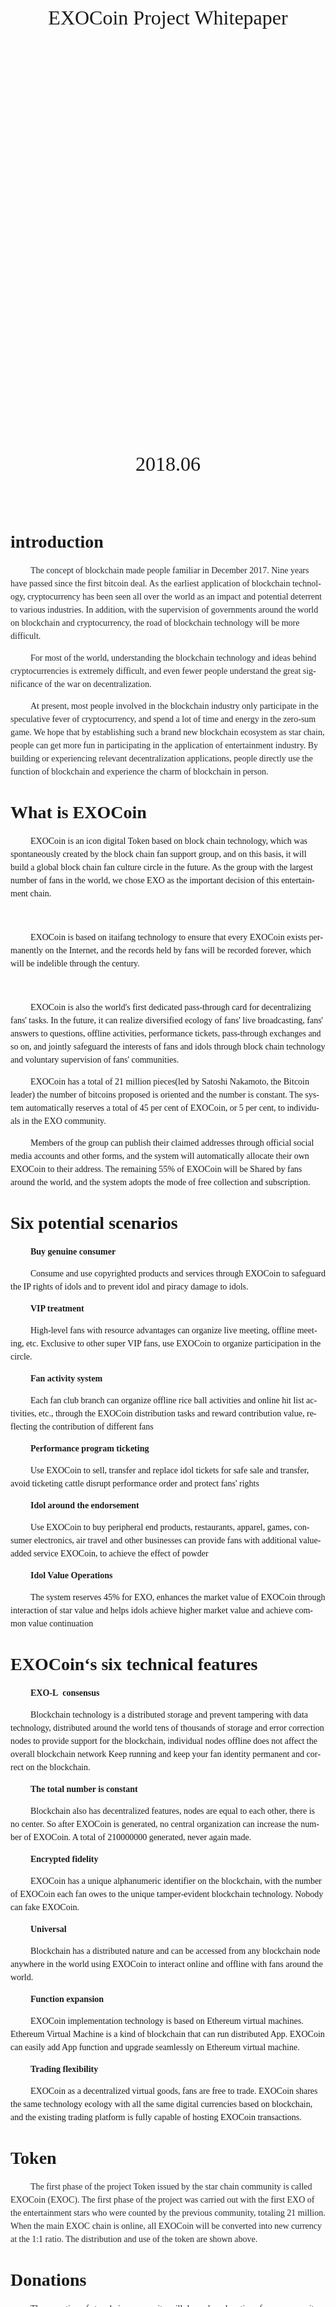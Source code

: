 







<!--[if !mso]>
<style>
v\:* {behavior:url(#default#VML);}
o\:* {behavior:url(#default#VML);}
w\:* {behavior:url(#default#VML);}
.shape {behavior:url(#default#VML);}
</style>
<![endif]--><!--[if gte mso 9]><xml>
 <o:officedocumentsettings>
  <o:relyonvml />
  <o:allowpng />
  <o:pixelsperinch>96</o:pixelsperinch>
 </o:officedocumentsettings>
</xml><![endif]-->

<!--[if gte mso 9]><xml>
 <w:worddocument>
  <w:view>Normal</w:view>
  <w:zoom>0</w:zoom>
  <w:trackmoves>false</w:trackmoves>
  <w:trackformatting />
  <w:punctuationkerning />
  <w:drawinggridverticalspacing>10 磅</w:drawinggridverticalspacing>
  <w:displayhorizontaldrawinggridevery>0</w:displayhorizontaldrawinggridevery>
  <w:displayverticaldrawinggridevery>2</w:displayverticaldrawinggridevery>
  <w:validateagainstschemas />
  <w:saveifxmlinvalid>false</w:saveifxmlinvalid>
  <w:ignoremixedcontent>false</w:ignoremixedcontent>
  <w:alwaysshowplaceholdertext>false</w:alwaysshowplaceholdertext>
  <w:donotpromoteqf />
  <w:lidthemeother>EN-US</w:lidthemeother>
  <w:lidthemeasian>ZH-CN</w:lidthemeasian>
  <w:lidthemecomplexscript>X-NONE</w:lidthemecomplexscript>
  <w:compatibility>
   <w:spaceforul />
   <w:balancesinglebytedoublebytewidth />
   <w:donotleavebackslashalone />
   <w:ultrailspace />
   <w:donotexpandshiftreturn />
   <w:adjustlineheightintable />
   <w:breakwrappedtables />
   <w:snaptogridincell />
   <w:wraptextwithpunct />
   <w:useasianbreakrules />
   <w:dontgrowautofit />
   <w:splitpgbreakandparamark />
   <w:enableopentypekerning />
   <w:dontflipmirrorindents />
   <w:overridetablestylehps />
   <w:usefelayout />
  </w:compatibility>
  <m:mathpr>
   <m:mathfont m:val="Cambria Math" />
   <m:brkbin m:val="before" />
   <m:brkbinsub m:val="&#45;-" />
   <m:smallfrac m:val="off" />
   <m:dispdef />
   <m:lmargin m:val="0" />
   <m:rmargin m:val="0" />
   <m:defjc m:val="centerGroup" />
   <m:wrapindent m:val="1440" />
   <m:intlim m:val="subSup" />
   <m:narylim m:val="undOvr" />
  </m:mathpr></w:worddocument>
</xml><![endif]--><!--[if gte mso 9]><xml>
 <w:latentstyles deflockedstate="false" defunhidewhenused="false" defsemihidden="false" defqformat="false" defpriority="99" latentstylecount="380">
  <w:lsdexception locked="false" priority="0" qformat="true" name="Normal" />
  <w:lsdexception locked="false" priority="9" qformat="true" name="heading 1" />
  <w:lsdexception locked="false" priority="9" semihidden="true" unhidewhenused="true" qformat="true" name="heading 2" />
  <w:lsdexception locked="false" priority="9" semihidden="true" unhidewhenused="true" qformat="true" name="heading 3" />
  <w:lsdexception locked="false" priority="9" semihidden="true" unhidewhenused="true" qformat="true" name="heading 4" />
  <w:lsdexception locked="false" priority="9" semihidden="true" unhidewhenused="true" qformat="true" name="heading 5" />
  <w:lsdexception locked="false" priority="9" semihidden="true" unhidewhenused="true" qformat="true" name="heading 6" />
  <w:lsdexception locked="false" priority="9" semihidden="true" unhidewhenused="true" qformat="true" name="heading 7" />
  <w:lsdexception locked="false" priority="9" semihidden="true" unhidewhenused="true" qformat="true" name="heading 8" />
  <w:lsdexception locked="false" priority="9" semihidden="true" unhidewhenused="true" qformat="true" name="heading 9" />
  <w:lsdexception locked="false" semihidden="true" unhidewhenused="true" name="index 1" />
  <w:lsdexception locked="false" semihidden="true" unhidewhenused="true" name="index 2" />
  <w:lsdexception locked="false" semihidden="true" unhidewhenused="true" name="index 3" />
  <w:lsdexception locked="false" semihidden="true" unhidewhenused="true" name="index 4" />
  <w:lsdexception locked="false" semihidden="true" unhidewhenused="true" name="index 5" />
  <w:lsdexception locked="false" semihidden="true" unhidewhenused="true" name="index 6" />
  <w:lsdexception locked="false" semihidden="true" unhidewhenused="true" name="index 7" />
  <w:lsdexception locked="false" semihidden="true" unhidewhenused="true" name="index 8" />
  <w:lsdexception locked="false" semihidden="true" unhidewhenused="true" name="index 9" />
  <w:lsdexception locked="false" priority="39" semihidden="true" unhidewhenused="true" name="toc 1" />
  <w:lsdexception locked="false" priority="39" semihidden="true" unhidewhenused="true" name="toc 2" />
  <w:lsdexception locked="false" priority="39" semihidden="true" unhidewhenused="true" name="toc 3" />
  <w:lsdexception locked="false" priority="39" semihidden="true" unhidewhenused="true" name="toc 4" />
  <w:lsdexception locked="false" priority="39" semihidden="true" unhidewhenused="true" name="toc 5" />
  <w:lsdexception locked="false" priority="39" semihidden="true" unhidewhenused="true" name="toc 6" />
  <w:lsdexception locked="false" priority="39" semihidden="true" unhidewhenused="true" name="toc 7" />
  <w:lsdexception locked="false" priority="39" semihidden="true" unhidewhenused="true" name="toc 8" />
  <w:lsdexception locked="false" priority="39" semihidden="true" unhidewhenused="true" name="toc 9" />
  <w:lsdexception locked="false" semihidden="true" unhidewhenused="true" name="Normal Indent" />
  <w:lsdexception locked="false" semihidden="true" unhidewhenused="true" name="footnote text" />
  <w:lsdexception locked="false" semihidden="true" unhidewhenused="true" name="annotation text" />
  <w:lsdexception locked="false" semihidden="true" unhidewhenused="true" name="header" />
  <w:lsdexception locked="false" semihidden="true" unhidewhenused="true" name="footer" />
  <w:lsdexception locked="false" semihidden="true" unhidewhenused="true" name="index heading" />
  <w:lsdexception locked="false" priority="35" semihidden="true" unhidewhenused="true" qformat="true" name="caption" />
  <w:lsdexception locked="false" semihidden="true" unhidewhenused="true" name="table of figures" />
  <w:lsdexception locked="false" semihidden="true" unhidewhenused="true" name="envelope address" />
  <w:lsdexception locked="false" semihidden="true" unhidewhenused="true" name="envelope return" />
  <w:lsdexception locked="false" semihidden="true" unhidewhenused="true" name="footnote reference" />
  <w:lsdexception locked="false" semihidden="true" unhidewhenused="true" name="annotation reference" />
  <w:lsdexception locked="false" semihidden="true" unhidewhenused="true" name="line number" />
  <w:lsdexception locked="false" semihidden="true" unhidewhenused="true" name="page number" />
  <w:lsdexception locked="false" semihidden="true" unhidewhenused="true" name="endnote reference" />
  <w:lsdexception locked="false" semihidden="true" unhidewhenused="true" name="endnote text" />
  <w:lsdexception locked="false" semihidden="true" unhidewhenused="true" name="table of authorities" />
  <w:lsdexception locked="false" semihidden="true" unhidewhenused="true" name="macro" />
  <w:lsdexception locked="false" semihidden="true" unhidewhenused="true" name="toa heading" />
  <w:lsdexception locked="false" semihidden="true" unhidewhenused="true" name="List" />
  <w:lsdexception locked="false" semihidden="true" unhidewhenused="true" name="List Bullet" />
  <w:lsdexception locked="false" semihidden="true" unhidewhenused="true" name="List Number" />
  <w:lsdexception locked="false" semihidden="true" unhidewhenused="true" name="List 2" />
  <w:lsdexception locked="false" semihidden="true" unhidewhenused="true" name="List 3" />
  <w:lsdexception locked="false" semihidden="true" unhidewhenused="true" name="List 4" />
  <w:lsdexception locked="false" semihidden="true" unhidewhenused="true" name="List 5" />
  <w:lsdexception locked="false" semihidden="true" unhidewhenused="true" name="List Bullet 2" />
  <w:lsdexception locked="false" semihidden="true" unhidewhenused="true" name="List Bullet 3" />
  <w:lsdexception locked="false" semihidden="true" unhidewhenused="true" name="List Bullet 4" />
  <w:lsdexception locked="false" semihidden="true" unhidewhenused="true" name="List Bullet 5" />
  <w:lsdexception locked="false" semihidden="true" unhidewhenused="true" name="List Number 2" />
  <w:lsdexception locked="false" semihidden="true" unhidewhenused="true" name="List Number 3" />
  <w:lsdexception locked="false" semihidden="true" unhidewhenused="true" name="List Number 4" />
  <w:lsdexception locked="false" semihidden="true" unhidewhenused="true" name="List Number 5" />
  <w:lsdexception locked="false" priority="10" qformat="true" name="Title" />
  <w:lsdexception locked="false" semihidden="true" unhidewhenused="true" name="Closing" />
  <w:lsdexception locked="false" semihidden="true" unhidewhenused="true" name="Signature" />
  <w:lsdexception locked="false" priority="1" semihidden="true" unhidewhenused="true" name="Default Paragraph Font" />
  <w:lsdexception locked="false" semihidden="true" unhidewhenused="true" name="Body Text" />
  <w:lsdexception locked="false" semihidden="true" unhidewhenused="true" name="Body Text Indent" />
  <w:lsdexception locked="false" semihidden="true" unhidewhenused="true" name="List Continue" />
  <w:lsdexception locked="false" semihidden="true" unhidewhenused="true" name="List Continue 2" />
  <w:lsdexception locked="false" semihidden="true" unhidewhenused="true" name="List Continue 3" />
  <w:lsdexception locked="false" semihidden="true" unhidewhenused="true" name="List Continue 4" />
  <w:lsdexception locked="false" semihidden="true" unhidewhenused="true" name="List Continue 5" />
  <w:lsdexception locked="false" semihidden="true" unhidewhenused="true" name="Message Header" />
  <w:lsdexception locked="false" priority="11" qformat="true" name="Subtitle" />
  <w:lsdexception locked="false" semihidden="true" unhidewhenused="true" name="Salutation" />
  <w:lsdexception locked="false" semihidden="true" unhidewhenused="true" name="Date" />
  <w:lsdexception locked="false" semihidden="true" unhidewhenused="true" name="Body Text First Indent" />
  <w:lsdexception locked="false" semihidden="true" unhidewhenused="true" name="Body Text First Indent 2" />
  <w:lsdexception locked="false" semihidden="true" unhidewhenused="true" name="Note Heading" />
  <w:lsdexception locked="false" semihidden="true" unhidewhenused="true" name="Body Text 2" />
  <w:lsdexception locked="false" semihidden="true" unhidewhenused="true" name="Body Text 3" />
  <w:lsdexception locked="false" semihidden="true" unhidewhenused="true" name="Body Text Indent 2" />
  <w:lsdexception locked="false" semihidden="true" unhidewhenused="true" name="Body Text Indent 3" />
  <w:lsdexception locked="false" semihidden="true" unhidewhenused="true" name="Block Text" />
  <w:lsdexception locked="false" semihidden="true" unhidewhenused="true" name="Hyperlink" />
  <w:lsdexception locked="false" semihidden="true" unhidewhenused="true" name="FollowedHyperlink" />
  <w:lsdexception locked="false" priority="22" qformat="true" name="Strong" />
  <w:lsdexception locked="false" priority="20" qformat="true" name="Emphasis" />
  <w:lsdexception locked="false" semihidden="true" unhidewhenused="true" name="Document Map" />
  <w:lsdexception locked="false" semihidden="true" unhidewhenused="true" name="Plain Text" />
  <w:lsdexception locked="false" semihidden="true" unhidewhenused="true" name="E-mail Signature" />
  <w:lsdexception locked="false" semihidden="true" unhidewhenused="true" name="HTML Top of Form" />
  <w:lsdexception locked="false" semihidden="true" unhidewhenused="true" name="HTML Bottom of Form" />
  <w:lsdexception locked="false" semihidden="true" unhidewhenused="true" name="Normal (Web)" />
  <w:lsdexception locked="false" semihidden="true" unhidewhenused="true" name="HTML Acronym" />
  <w:lsdexception locked="false" semihidden="true" unhidewhenused="true" name="HTML Address" />
  <w:lsdexception locked="false" semihidden="true" unhidewhenused="true" name="HTML Cite" />
  <w:lsdexception locked="false" semihidden="true" unhidewhenused="true" name="HTML Code" />
  <w:lsdexception locked="false" semihidden="true" unhidewhenused="true" name="HTML Definition" />
  <w:lsdexception locked="false" semihidden="true" unhidewhenused="true" name="HTML Keyboard" />
  <w:lsdexception locked="false" semihidden="true" unhidewhenused="true" name="HTML Preformatted" />
  <w:lsdexception locked="false" semihidden="true" unhidewhenused="true" name="HTML Sample" />
  <w:lsdexception locked="false" semihidden="true" unhidewhenused="true" name="HTML Typewriter" />
  <w:lsdexception locked="false" semihidden="true" unhidewhenused="true" name="HTML Variable" />
  <w:lsdexception locked="false" semihidden="true" unhidewhenused="true" name="Normal Table" />
  <w:lsdexception locked="false" semihidden="true" unhidewhenused="true" name="annotation subject" />
  <w:lsdexception locked="false" semihidden="true" unhidewhenused="true" name="No List" />
  <w:lsdexception locked="false" semihidden="true" unhidewhenused="true" name="Outline List 1" />
  <w:lsdexception locked="false" semihidden="true" unhidewhenused="true" name="Outline List 2" />
  <w:lsdexception locked="false" semihidden="true" unhidewhenused="true" name="Outline List 3" />
  <w:lsdexception locked="false" semihidden="true" unhidewhenused="true" name="Table Simple 1" />
  <w:lsdexception locked="false" semihidden="true" unhidewhenused="true" name="Table Simple 2" />
  <w:lsdexception locked="false" semihidden="true" unhidewhenused="true" name="Table Simple 3" />
  <w:lsdexception locked="false" semihidden="true" unhidewhenused="true" name="Table Classic 1" />
  <w:lsdexception locked="false" semihidden="true" unhidewhenused="true" name="Table Classic 2" />
  <w:lsdexception locked="false" semihidden="true" unhidewhenused="true" name="Table Classic 3" />
  <w:lsdexception locked="false" semihidden="true" unhidewhenused="true" name="Table Classic 4" />
  <w:lsdexception locked="false" semihidden="true" unhidewhenused="true" name="Table Colorful 1" />
  <w:lsdexception locked="false" semihidden="true" unhidewhenused="true" name="Table Colorful 2" />
  <w:lsdexception locked="false" semihidden="true" unhidewhenused="true" name="Table Colorful 3" />
  <w:lsdexception locked="false" semihidden="true" unhidewhenused="true" name="Table Columns 1" />
  <w:lsdexception locked="false" semihidden="true" unhidewhenused="true" name="Table Columns 2" />
  <w:lsdexception locked="false" semihidden="true" unhidewhenused="true" name="Table Columns 3" />
  <w:lsdexception locked="false" semihidden="true" unhidewhenused="true" name="Table Columns 4" />
  <w:lsdexception locked="false" semihidden="true" unhidewhenused="true" name="Table Columns 5" />
  <w:lsdexception locked="false" semihidden="true" unhidewhenused="true" name="Table Grid 1" />
  <w:lsdexception locked="false" semihidden="true" unhidewhenused="true" name="Table Grid 2" />
  <w:lsdexception locked="false" semihidden="true" unhidewhenused="true" name="Table Grid 3" />
  <w:lsdexception locked="false" semihidden="true" unhidewhenused="true" name="Table Grid 4" />
  <w:lsdexception locked="false" semihidden="true" unhidewhenused="true" name="Table Grid 5" />
  <w:lsdexception locked="false" semihidden="true" unhidewhenused="true" name="Table Grid 6" />
  <w:lsdexception locked="false" semihidden="true" unhidewhenused="true" name="Table Grid 7" />
  <w:lsdexception locked="false" semihidden="true" unhidewhenused="true" name="Table Grid 8" />
  <w:lsdexception locked="false" semihidden="true" unhidewhenused="true" name="Table List 1" />
  <w:lsdexception locked="false" semihidden="true" unhidewhenused="true" name="Table List 2" />
  <w:lsdexception locked="false" semihidden="true" unhidewhenused="true" name="Table List 3" />
  <w:lsdexception locked="false" semihidden="true" unhidewhenused="true" name="Table List 4" />
  <w:lsdexception locked="false" semihidden="true" unhidewhenused="true" name="Table List 5" />
  <w:lsdexception locked="false" semihidden="true" unhidewhenused="true" name="Table List 6" />
  <w:lsdexception locked="false" semihidden="true" unhidewhenused="true" name="Table List 7" />
  <w:lsdexception locked="false" semihidden="true" unhidewhenused="true" name="Table List 8" />
  <w:lsdexception locked="false" semihidden="true" unhidewhenused="true" name="Table 3D effects 1" />
  <w:lsdexception locked="false" semihidden="true" unhidewhenused="true" name="Table 3D effects 2" />
  <w:lsdexception locked="false" semihidden="true" unhidewhenused="true" name="Table 3D effects 3" />
  <w:lsdexception locked="false" semihidden="true" unhidewhenused="true" name="Table Contemporary" />
  <w:lsdexception locked="false" semihidden="true" unhidewhenused="true" name="Table Elegant" />
  <w:lsdexception locked="false" semihidden="true" unhidewhenused="true" name="Table Professional" />
  <w:lsdexception locked="false" semihidden="true" unhidewhenused="true" name="Table Subtle 1" />
  <w:lsdexception locked="false" semihidden="true" unhidewhenused="true" name="Table Subtle 2" />
  <w:lsdexception locked="false" semihidden="true" unhidewhenused="true" name="Table Web 1" />
  <w:lsdexception locked="false" semihidden="true" unhidewhenused="true" name="Table Web 2" />
  <w:lsdexception locked="false" semihidden="true" unhidewhenused="true" name="Table Web 3" />
  <w:lsdexception locked="false" semihidden="true" unhidewhenused="true" name="Balloon Text" />
  <w:lsdexception locked="false" priority="39" name="Table Grid" />
  <w:lsdexception locked="false" semihidden="true" unhidewhenused="true" name="Table Theme" />
  <w:lsdexception locked="false" semihidden="true" unhidewhenused="true" name="Note Level 1" />
  <w:lsdexception locked="false" semihidden="true" unhidewhenused="true" name="Note Level 2" />
  <w:lsdexception locked="false" semihidden="true" unhidewhenused="true" name="Note Level 3" />
  <w:lsdexception locked="false" semihidden="true" unhidewhenused="true" name="Note Level 4" />
  <w:lsdexception locked="false" semihidden="true" unhidewhenused="true" name="Note Level 5" />
  <w:lsdexception locked="false" semihidden="true" unhidewhenused="true" name="Note Level 6" />
  <w:lsdexception locked="false" semihidden="true" unhidewhenused="true" name="Note Level 7" />
  <w:lsdexception locked="false" semihidden="true" unhidewhenused="true" name="Note Level 8" />
  <w:lsdexception locked="false" semihidden="true" unhidewhenused="true" name="Note Level 9" />
  <w:lsdexception locked="false" semihidden="true" name="Placeholder Text" />
  <w:lsdexception locked="false" priority="1" qformat="true" name="No Spacing" />
  <w:lsdexception locked="false" priority="60" name="Light Shading" />
  <w:lsdexception locked="false" priority="61" name="Light List" />
  <w:lsdexception locked="false" priority="62" name="Light Grid" />
  <w:lsdexception locked="false" priority="63" name="Medium Shading 1" />
  <w:lsdexception locked="false" priority="64" name="Medium Shading 2" />
  <w:lsdexception locked="false" priority="65" name="Medium List 1" />
  <w:lsdexception locked="false" priority="66" name="Medium List 2" />
  <w:lsdexception locked="false" priority="67" name="Medium Grid 1" />
  <w:lsdexception locked="false" priority="68" name="Medium Grid 2" />
  <w:lsdexception locked="false" priority="69" name="Medium Grid 3" />
  <w:lsdexception locked="false" priority="70" name="Dark List" />
  <w:lsdexception locked="false" priority="71" name="Colorful Shading" />
  <w:lsdexception locked="false" priority="72" name="Colorful List" />
  <w:lsdexception locked="false" priority="73" name="Colorful Grid" />
  <w:lsdexception locked="false" priority="60" name="Light Shading Accent 1" />
  <w:lsdexception locked="false" priority="61" name="Light List Accent 1" />
  <w:lsdexception locked="false" priority="62" name="Light Grid Accent 1" />
  <w:lsdexception locked="false" priority="63" name="Medium Shading 1 Accent 1" />
  <w:lsdexception locked="false" priority="64" name="Medium Shading 2 Accent 1" />
  <w:lsdexception locked="false" priority="65" name="Medium List 1 Accent 1" />
  <w:lsdexception locked="false" semihidden="true" name="Revision" />
  <w:lsdexception locked="false" priority="34" qformat="true" name="List Paragraph" />
  <w:lsdexception locked="false" priority="29" qformat="true" name="Quote" />
  <w:lsdexception locked="false" priority="30" qformat="true" name="Intense Quote" />
  <w:lsdexception locked="false" priority="66" name="Medium List 2 Accent 1" />
  <w:lsdexception locked="false" priority="67" name="Medium Grid 1 Accent 1" />
  <w:lsdexception locked="false" priority="68" name="Medium Grid 2 Accent 1" />
  <w:lsdexception locked="false" priority="69" name="Medium Grid 3 Accent 1" />
  <w:lsdexception locked="false" priority="70" name="Dark List Accent 1" />
  <w:lsdexception locked="false" priority="71" name="Colorful Shading Accent 1" />
  <w:lsdexception locked="false" priority="72" name="Colorful List Accent 1" />
  <w:lsdexception locked="false" priority="73" name="Colorful Grid Accent 1" />
  <w:lsdexception locked="false" priority="60" name="Light Shading Accent 2" />
  <w:lsdexception locked="false" priority="61" name="Light List Accent 2" />
  <w:lsdexception locked="false" priority="62" name="Light Grid Accent 2" />
  <w:lsdexception locked="false" priority="63" name="Medium Shading 1 Accent 2" />
  <w:lsdexception locked="false" priority="64" name="Medium Shading 2 Accent 2" />
  <w:lsdexception locked="false" priority="65" name="Medium List 1 Accent 2" />
  <w:lsdexception locked="false" priority="66" name="Medium List 2 Accent 2" />
  <w:lsdexception locked="false" priority="67" name="Medium Grid 1 Accent 2" />
  <w:lsdexception locked="false" priority="68" name="Medium Grid 2 Accent 2" />
  <w:lsdexception locked="false" priority="69" name="Medium Grid 3 Accent 2" />
  <w:lsdexception locked="false" priority="70" name="Dark List Accent 2" />
  <w:lsdexception locked="false" priority="71" name="Colorful Shading Accent 2" />
  <w:lsdexception locked="false" priority="72" name="Colorful List Accent 2" />
  <w:lsdexception locked="false" priority="73" name="Colorful Grid Accent 2" />
  <w:lsdexception locked="false" priority="60" name="Light Shading Accent 3" />
  <w:lsdexception locked="false" priority="61" name="Light List Accent 3" />
  <w:lsdexception locked="false" priority="62" name="Light Grid Accent 3" />
  <w:lsdexception locked="false" priority="63" name="Medium Shading 1 Accent 3" />
  <w:lsdexception locked="false" priority="64" name="Medium Shading 2 Accent 3" />
  <w:lsdexception locked="false" priority="65" name="Medium List 1 Accent 3" />
  <w:lsdexception locked="false" priority="66" name="Medium List 2 Accent 3" />
  <w:lsdexception locked="false" priority="67" name="Medium Grid 1 Accent 3" />
  <w:lsdexception locked="false" priority="68" name="Medium Grid 2 Accent 3" />
  <w:lsdexception locked="false" priority="69" name="Medium Grid 3 Accent 3" />
  <w:lsdexception locked="false" priority="70" name="Dark List Accent 3" />
  <w:lsdexception locked="false" priority="71" name="Colorful Shading Accent 3" />
  <w:lsdexception locked="false" priority="72" name="Colorful List Accent 3" />
  <w:lsdexception locked="false" priority="73" name="Colorful Grid Accent 3" />
  <w:lsdexception locked="false" priority="60" name="Light Shading Accent 4" />
  <w:lsdexception locked="false" priority="61" name="Light List Accent 4" />
  <w:lsdexception locked="false" priority="62" name="Light Grid Accent 4" />
  <w:lsdexception locked="false" priority="63" name="Medium Shading 1 Accent 4" />
  <w:lsdexception locked="false" priority="64" name="Medium Shading 2 Accent 4" />
  <w:lsdexception locked="false" priority="65" name="Medium List 1 Accent 4" />
  <w:lsdexception locked="false" priority="66" name="Medium List 2 Accent 4" />
  <w:lsdexception locked="false" priority="67" name="Medium Grid 1 Accent 4" />
  <w:lsdexception locked="false" priority="68" name="Medium Grid 2 Accent 4" />
  <w:lsdexception locked="false" priority="69" name="Medium Grid 3 Accent 4" />
  <w:lsdexception locked="false" priority="70" name="Dark List Accent 4" />
  <w:lsdexception locked="false" priority="71" name="Colorful Shading Accent 4" />
  <w:lsdexception locked="false" priority="72" name="Colorful List Accent 4" />
  <w:lsdexception locked="false" priority="73" name="Colorful Grid Accent 4" />
  <w:lsdexception locked="false" priority="60" name="Light Shading Accent 5" />
  <w:lsdexception locked="false" priority="61" name="Light List Accent 5" />
  <w:lsdexception locked="false" priority="62" name="Light Grid Accent 5" />
  <w:lsdexception locked="false" priority="63" name="Medium Shading 1 Accent 5" />
  <w:lsdexception locked="false" priority="64" name="Medium Shading 2 Accent 5" />
  <w:lsdexception locked="false" priority="65" name="Medium List 1 Accent 5" />
  <w:lsdexception locked="false" priority="66" name="Medium List 2 Accent 5" />
  <w:lsdexception locked="false" priority="67" name="Medium Grid 1 Accent 5" />
  <w:lsdexception locked="false" priority="68" name="Medium Grid 2 Accent 5" />
  <w:lsdexception locked="false" priority="69" name="Medium Grid 3 Accent 5" />
  <w:lsdexception locked="false" priority="70" name="Dark List Accent 5" />
  <w:lsdexception locked="false" priority="71" name="Colorful Shading Accent 5" />
  <w:lsdexception locked="false" priority="72" name="Colorful List Accent 5" />
  <w:lsdexception locked="false" priority="73" name="Colorful Grid Accent 5" />
  <w:lsdexception locked="false" priority="60" name="Light Shading Accent 6" />
  <w:lsdexception locked="false" priority="61" name="Light List Accent 6" />
  <w:lsdexception locked="false" priority="62" name="Light Grid Accent 6" />
  <w:lsdexception locked="false" priority="63" name="Medium Shading 1 Accent 6" />
  <w:lsdexception locked="false" priority="64" name="Medium Shading 2 Accent 6" />
  <w:lsdexception locked="false" priority="65" name="Medium List 1 Accent 6" />
  <w:lsdexception locked="false" priority="66" name="Medium List 2 Accent 6" />
  <w:lsdexception locked="false" priority="67" name="Medium Grid 1 Accent 6" />
  <w:lsdexception locked="false" priority="68" name="Medium Grid 2 Accent 6" />
  <w:lsdexception locked="false" priority="69" name="Medium Grid 3 Accent 6" />
  <w:lsdexception locked="false" priority="70" name="Dark List Accent 6" />
  <w:lsdexception locked="false" priority="71" name="Colorful Shading Accent 6" />
  <w:lsdexception locked="false" priority="72" name="Colorful List Accent 6" />
  <w:lsdexception locked="false" priority="73" name="Colorful Grid Accent 6" />
  <w:lsdexception locked="false" priority="19" qformat="true" name="Subtle Emphasis" />
  <w:lsdexception locked="false" priority="21" qformat="true" name="Intense Emphasis" />
  <w:lsdexception locked="false" priority="31" qformat="true" name="Subtle Reference" />
  <w:lsdexception locked="false" priority="32" qformat="true" name="Intense Reference" />
  <w:lsdexception locked="false" priority="33" qformat="true" name="Book Title" />
  <w:lsdexception locked="false" priority="37" semihidden="true" unhidewhenused="true" name="Bibliography" />
  <w:lsdexception locked="false" priority="39" semihidden="true" unhidewhenused="true" qformat="true" name="TOC Heading" />
  <w:lsdexception locked="false" priority="41" name="Plain Table 1" />
  <w:lsdexception locked="false" priority="42" name="Plain Table 2" />
  <w:lsdexception locked="false" priority="43" name="Plain Table 3" />
  <w:lsdexception locked="false" priority="44" name="Plain Table 4" />
  <w:lsdexception locked="false" priority="45" name="Plain Table 5" />
  <w:lsdexception locked="false" priority="40" name="Grid Table Light" />
  <w:lsdexception locked="false" priority="46" name="Grid Table 1 Light" />
  <w:lsdexception locked="false" priority="47" name="Grid Table 2" />
  <w:lsdexception locked="false" priority="48" name="Grid Table 3" />
  <w:lsdexception locked="false" priority="49" name="Grid Table 4" />
  <w:lsdexception locked="false" priority="50" name="Grid Table 5 Dark" />
  <w:lsdexception locked="false" priority="51" name="Grid Table 6 Colorful" />
  <w:lsdexception locked="false" priority="52" name="Grid Table 7 Colorful" />
  <w:lsdexception locked="false" priority="46" name="Grid Table 1 Light Accent 1" />
  <w:lsdexception locked="false" priority="47" name="Grid Table 2 Accent 1" />
  <w:lsdexception locked="false" priority="48" name="Grid Table 3 Accent 1" />
  <w:lsdexception locked="false" priority="49" name="Grid Table 4 Accent 1" />
  <w:lsdexception locked="false" priority="50" name="Grid Table 5 Dark Accent 1" />
  <w:lsdexception locked="false" priority="51" name="Grid Table 6 Colorful Accent 1" />
  <w:lsdexception locked="false" priority="52" name="Grid Table 7 Colorful Accent 1" />
  <w:lsdexception locked="false" priority="46" name="Grid Table 1 Light Accent 2" />
  <w:lsdexception locked="false" priority="47" name="Grid Table 2 Accent 2" />
  <w:lsdexception locked="false" priority="48" name="Grid Table 3 Accent 2" />
  <w:lsdexception locked="false" priority="49" name="Grid Table 4 Accent 2" />
  <w:lsdexception locked="false" priority="50" name="Grid Table 5 Dark Accent 2" />
  <w:lsdexception locked="false" priority="51" name="Grid Table 6 Colorful Accent 2" />
  <w:lsdexception locked="false" priority="52" name="Grid Table 7 Colorful Accent 2" />
  <w:lsdexception locked="false" priority="46" name="Grid Table 1 Light Accent 3" />
  <w:lsdexception locked="false" priority="47" name="Grid Table 2 Accent 3" />
  <w:lsdexception locked="false" priority="48" name="Grid Table 3 Accent 3" />
  <w:lsdexception locked="false" priority="49" name="Grid Table 4 Accent 3" />
  <w:lsdexception locked="false" priority="50" name="Grid Table 5 Dark Accent 3" />
  <w:lsdexception locked="false" priority="51" name="Grid Table 6 Colorful Accent 3" />
  <w:lsdexception locked="false" priority="52" name="Grid Table 7 Colorful Accent 3" />
  <w:lsdexception locked="false" priority="46" name="Grid Table 1 Light Accent 4" />
  <w:lsdexception locked="false" priority="47" name="Grid Table 2 Accent 4" />
  <w:lsdexception locked="false" priority="48" name="Grid Table 3 Accent 4" />
  <w:lsdexception locked="false" priority="49" name="Grid Table 4 Accent 4" />
  <w:lsdexception locked="false" priority="50" name="Grid Table 5 Dark Accent 4" />
  <w:lsdexception locked="false" priority="51" name="Grid Table 6 Colorful Accent 4" />
  <w:lsdexception locked="false" priority="52" name="Grid Table 7 Colorful Accent 4" />
  <w:lsdexception locked="false" priority="46" name="Grid Table 1 Light Accent 5" />
  <w:lsdexception locked="false" priority="47" name="Grid Table 2 Accent 5" />
  <w:lsdexception locked="false" priority="48" name="Grid Table 3 Accent 5" />
  <w:lsdexception locked="false" priority="49" name="Grid Table 4 Accent 5" />
  <w:lsdexception locked="false" priority="50" name="Grid Table 5 Dark Accent 5" />
  <w:lsdexception locked="false" priority="51" name="Grid Table 6 Colorful Accent 5" />
  <w:lsdexception locked="false" priority="52" name="Grid Table 7 Colorful Accent 5" />
  <w:lsdexception locked="false" priority="46" name="Grid Table 1 Light Accent 6" />
  <w:lsdexception locked="false" priority="47" name="Grid Table 2 Accent 6" />
  <w:lsdexception locked="false" priority="48" name="Grid Table 3 Accent 6" />
  <w:lsdexception locked="false" priority="49" name="Grid Table 4 Accent 6" />
  <w:lsdexception locked="false" priority="50" name="Grid Table 5 Dark Accent 6" />
  <w:lsdexception locked="false" priority="51" name="Grid Table 6 Colorful Accent 6" />
  <w:lsdexception locked="false" priority="52" name="Grid Table 7 Colorful Accent 6" />
  <w:lsdexception locked="false" priority="46" name="List Table 1 Light" />
  <w:lsdexception locked="false" priority="47" name="List Table 2" />
  <w:lsdexception locked="false" priority="48" name="List Table 3" />
  <w:lsdexception locked="false" priority="49" name="List Table 4" />
  <w:lsdexception locked="false" priority="50" name="List Table 5 Dark" />
  <w:lsdexception locked="false" priority="51" name="List Table 6 Colorful" />
  <w:lsdexception locked="false" priority="52" name="List Table 7 Colorful" />
  <w:lsdexception locked="false" priority="46" name="List Table 1 Light Accent 1" />
  <w:lsdexception locked="false" priority="47" name="List Table 2 Accent 1" />
  <w:lsdexception locked="false" priority="48" name="List Table 3 Accent 1" />
  <w:lsdexception locked="false" priority="49" name="List Table 4 Accent 1" />
  <w:lsdexception locked="false" priority="50" name="List Table 5 Dark Accent 1" />
  <w:lsdexception locked="false" priority="51" name="List Table 6 Colorful Accent 1" />
  <w:lsdexception locked="false" priority="52" name="List Table 7 Colorful Accent 1" />
  <w:lsdexception locked="false" priority="46" name="List Table 1 Light Accent 2" />
  <w:lsdexception locked="false" priority="47" name="List Table 2 Accent 2" />
  <w:lsdexception locked="false" priority="48" name="List Table 3 Accent 2" />
  <w:lsdexception locked="false" priority="49" name="List Table 4 Accent 2" />
  <w:lsdexception locked="false" priority="50" name="List Table 5 Dark Accent 2" />
  <w:lsdexception locked="false" priority="51" name="List Table 6 Colorful Accent 2" />
  <w:lsdexception locked="false" priority="52" name="List Table 7 Colorful Accent 2" />
  <w:lsdexception locked="false" priority="46" name="List Table 1 Light Accent 3" />
  <w:lsdexception locked="false" priority="47" name="List Table 2 Accent 3" />
  <w:lsdexception locked="false" priority="48" name="List Table 3 Accent 3" />
  <w:lsdexception locked="false" priority="49" name="List Table 4 Accent 3" />
  <w:lsdexception locked="false" priority="50" name="List Table 5 Dark Accent 3" />
  <w:lsdexception locked="false" priority="51" name="List Table 6 Colorful Accent 3" />
  <w:lsdexception locked="false" priority="52" name="List Table 7 Colorful Accent 3" />
  <w:lsdexception locked="false" priority="46" name="List Table 1 Light Accent 4" />
  <w:lsdexception locked="false" priority="47" name="List Table 2 Accent 4" />
  <w:lsdexception locked="false" priority="48" name="List Table 3 Accent 4" />
  <w:lsdexception locked="false" priority="49" name="List Table 4 Accent 4" />
  <w:lsdexception locked="false" priority="50" name="List Table 5 Dark Accent 4" />
  <w:lsdexception locked="false" priority="51" name="List Table 6 Colorful Accent 4" />
  <w:lsdexception locked="false" priority="52" name="List Table 7 Colorful Accent 4" />
  <w:lsdexception locked="false" priority="46" name="List Table 1 Light Accent 5" />
  <w:lsdexception locked="false" priority="47" name="List Table 2 Accent 5" />
  <w:lsdexception locked="false" priority="48" name="List Table 3 Accent 5" />
  <w:lsdexception locked="false" priority="49" name="List Table 4 Accent 5" />
  <w:lsdexception locked="false" priority="50" name="List Table 5 Dark Accent 5" />
  <w:lsdexception locked="false" priority="51" name="List Table 6 Colorful Accent 5" />
  <w:lsdexception locked="false" priority="52" name="List Table 7 Colorful Accent 5" />
  <w:lsdexception locked="false" priority="46" name="List Table 1 Light Accent 6" />
  <w:lsdexception locked="false" priority="47" name="List Table 2 Accent 6" />
  <w:lsdexception locked="false" priority="48" name="List Table 3 Accent 6" />
  <w:lsdexception locked="false" priority="49" name="List Table 4 Accent 6" />
  <w:lsdexception locked="false" priority="50" name="List Table 5 Dark Accent 6" />
  <w:lsdexception locked="false" priority="51" name="List Table 6 Colorful Accent 6" />
  <w:lsdexception locked="false" priority="52" name="List Table 7 Colorful Accent 6" />
 </w:latentstyles>
</xml><![endif]-->
<style>
<!--
 /* Font Definitions */
@font-face
	{font-family:宋体;
	mso-font-charset:134;
	mso-generic-font-family:auto;
	mso-font-pitch:variable;
	mso-font-signature:3 680460288 22 0 262145 0;}
@font-face
	{font-family:"Cambria Math";
	panose-1:0 0 0 0 0 0 0 0 0 0;
	mso-font-charset:1;
	mso-generic-font-family:roman;
	mso-font-format:other;
	mso-font-pitch:variable;
	mso-font-signature:0 0 0 0 0 0;}
@font-face
	{font-family:"\@宋体";
	mso-font-charset:134;
	mso-generic-font-family:auto;
	mso-font-pitch:variable;
	mso-font-signature:3 680460288 22 0 262145 0;}
@font-face
	{font-family:Consolas;
	panose-1:2 11 6 9 2 2 4 3 2 4;
	mso-font-charset:0;
	mso-generic-font-family:auto;
	mso-font-pitch:variable;
	mso-font-signature:-520092929 1073806591 9 0 415 0;}
@font-face
	{font-family:SimHei;
	panose-1:2 1 6 9 6 1 1 1 1 1;
	mso-font-charset:136;
	mso-generic-font-family:auto;
	mso-font-pitch:variable;
	mso-font-signature:-2147482945 953122042 22 0 1310721 0;}
@font-face
	{font-family:"STHeiti Light";
	panose-1:2 1 6 0 4 1 1 1 1 1;
	mso-font-charset:134;
	mso-generic-font-family:auto;
	mso-font-pitch:variable;
	mso-font-signature:647 135200768 16 0 262145 0;}
@font-face
	{font-family:SimSun;
	panose-1:2 1 6 0 3 1 1 1 1 1;
	mso-font-charset:134;
	mso-generic-font-family:auto;
	mso-font-pitch:variable;
	mso-font-signature:3 680460288 22 0 262145 0;}
@font-face
	{font-family:"\@STHeiti Light";
	mso-font-charset:134;
	mso-generic-font-family:auto;
	mso-font-pitch:variable;
	mso-font-signature:647 135200768 16 0 262145 0;}
@font-face
	{font-family:"\@SimSun";
	mso-font-charset:134;
	mso-generic-font-family:auto;
	mso-font-pitch:variable;
	mso-font-signature:3 680460288 22 0 262145 0;}
@font-face
	{font-family:"\@SimHei";
	mso-font-charset:136;
	mso-generic-font-family:auto;
	mso-font-pitch:variable;
	mso-font-signature:-2147482945 953122042 22 0 1310721 0;}
 /* Style Definitions */
p.MsoNormal, li.MsoNormal, div.MsoNormal
	{mso-style-unhide:no;
	mso-style-qformat:yes;
	mso-style-parent:"";
	margin:0cm;
	margin-bottom:.0001pt;
	mso-pagination:widow-orphan;
	font-size:12.0pt;
	font-family:"Times New Roman";
	mso-fareast-font-family:宋体;
	mso-fareast-theme-font:minor-fareast;}
h1
	{mso-style-priority:9;
	mso-style-unhide:no;
	mso-style-qformat:yes;
	mso-style-link:"标题 1字符";
	mso-style-next:正文;
	margin-top:17.0pt;
	margin-right:0cm;
	margin-bottom:16.5pt;
	margin-left:0cm;
	text-indent:44.0pt;
	mso-char-indent-count:2.0;
	line-height:240%;
	mso-pagination:widow-orphan lines-together;
	page-break-after:avoid;
	mso-outline-level:1;
	font-size:22.0pt;
	font-family:"Times New Roman";
	mso-font-kerning:22.0pt;
	font-weight:bold;}
p.MsoHeader, li.MsoHeader, div.MsoHeader
	{mso-style-priority:99;
	mso-style-link:页眉字符;
	margin:0cm;
	margin-bottom:.0001pt;
	text-align:center;
	mso-pagination:widow-orphan;
	tab-stops:center 207.65pt right 415.3pt;
	layout-grid-mode:char;
	border:none;
	mso-border-bottom-alt:solid windowtext .75pt;
	padding:0cm;
	mso-padding-alt:0cm 0cm 1.0pt 0cm;
	font-size:9.0pt;
	font-family:"Times New Roman";
	mso-fareast-font-family:宋体;
	mso-fareast-theme-font:minor-fareast;}
p
	{mso-style-priority:99;
	mso-margin-top-alt:auto;
	margin-right:0cm;
	mso-margin-bottom-alt:auto;
	margin-left:0cm;
	mso-pagination:widow-orphan;
	font-size:12.0pt;
	font-family:"Times New Roman";
	mso-fareast-font-family:宋体;
	mso-fareast-theme-font:minor-fareast;}
span.1
	{mso-style-name:"标题 1字符";
	mso-style-priority:9;
	mso-style-unhide:no;
	mso-style-locked:yes;
	mso-style-link:"标题 1";
	mso-ansi-font-size:22.0pt;
	mso-bidi-font-size:22.0pt;
	font-family:"Times New Roman";
	mso-ascii-font-family:"Times New Roman";
	mso-hansi-font-family:"Times New Roman";
	mso-bidi-font-family:"Times New Roman";
	mso-font-kerning:22.0pt;
	font-weight:bold;}
span.a
	{mso-style-name:页眉字符;
	mso-style-priority:99;
	mso-style-unhide:no;
	mso-style-locked:yes;
	mso-style-link:页眉;
	mso-ansi-font-size:9.0pt;
	mso-bidi-font-size:9.0pt;
	font-family:"Times New Roman";
	mso-ascii-font-family:"Times New Roman";
	mso-hansi-font-family:"Times New Roman";
	mso-bidi-font-family:"Times New Roman";
	mso-font-kerning:0pt;}
.MsoChpDefault
	{mso-style-type:export-only;
	mso-default-props:yes;
	font-family:Calibri;
	mso-bidi-font-family:"Times New Roman";
	mso-bidi-theme-font:minor-bidi;}
 /* Page Definitions */
@page
	{mso-page-border-surround-header:no;
	mso-page-border-surround-footer:no;}
@page WordSection1
	{size:595.0pt 842.0pt;
	margin:72.0pt 90.0pt 72.0pt 90.0pt;
	mso-header-margin:42.55pt;
	mso-footer-margin:49.6pt;
	mso-paper-source:0;
	layout-grid:16.3pt;}
div.WordSection1
	{page:WordSection1;}
-->
</style>
<!--[if gte mso 10]>
<style>
 /* Style Definitions */
table.MsoNormalTable
	{mso-style-name:普通表格;
	mso-tstyle-rowband-size:0;
	mso-tstyle-colband-size:0;
	mso-style-noshow:yes;
	mso-style-priority:99;
	mso-style-parent:"";
	mso-padding-alt:0cm 5.4pt 0cm 5.4pt;
	mso-para-margin:0cm;
	mso-para-margin-bottom:.0001pt;
	mso-pagination:widow-orphan;
	font-size:12.0pt;
	font-family:Calibri;
	mso-ascii-font-family:Calibri;
	mso-ascii-theme-font:minor-latin;
	mso-hansi-font-family:Calibri;
	mso-hansi-theme-font:minor-latin;
	mso-font-kerning:1.0pt;}
</style>
<![endif]-->



<!--StartFragment-->

<p class="MsoNormal" align="center" style="text-align:center"><span lang="EN-US" style="font-size:24.0pt;mso-bidi-font-size:12.0pt;font-family:Consolas"><o:p>&nbsp;</o:p></span></p><p class="MsoNormal" align="center" style="text-align:center"><span lang="EN-US" style="font-size:24.0pt;mso-bidi-font-size:12.0pt;font-family:Consolas"><o:p>&nbsp;</o:p></span></p><p class="MsoNormal" align="center" style="text-align:center"><span lang="EN-US" style="font-size:24.0pt;mso-bidi-font-size:12.0pt;font-family:Consolas"><o:p>&nbsp;</o:p></span></p><p class="MsoNormal" align="center" style="text-align:center"><span lang="EN-US" style="font-size:24.0pt;mso-bidi-font-size:12.0pt;font-family:Consolas"><o:p>&nbsp;</o:p></span></p><p class="MsoNormal" align="center" style="text-align:center"><span lang="EN-US" style="font-size:24.0pt;mso-bidi-font-size:12.0pt;font-family:Consolas"><o:p>&nbsp;</o:p></span></p><p class="MsoNormal" align="center" style="text-align:center"><span lang="EN-US" style="font-size:24.0pt;mso-bidi-font-size:12.0pt;font-family:Consolas">EXOCoin
Project Whitepaper<o:p></o:p></span></p><p class="MsoNormal"><span lang="EN-US" style="font-size:24.0pt;mso-bidi-font-size:
12.0pt;font-family:Consolas"><o:p>&nbsp;</o:p></span></p><p class="MsoNormal"><span lang="EN-US" style="font-size:24.0pt;mso-bidi-font-size:
12.0pt;font-family:Consolas"><o:p>&nbsp;</o:p></span></p><p class="MsoNormal"><span lang="EN-US" style="font-size:24.0pt;mso-bidi-font-size:
12.0pt;font-family:Consolas"><o:p>&nbsp;</o:p></span></p><p class="MsoNormal"><span lang="EN-US" style="font-size:24.0pt;mso-bidi-font-size:
12.0pt;font-family:Consolas"><o:p>&nbsp;</o:p></span></p><p class="MsoNormal"><span lang="EN-US" style="font-size:24.0pt;mso-bidi-font-size:
12.0pt;font-family:Consolas"><o:p>&nbsp;</o:p></span></p><p class="MsoNormal"><span lang="EN-US" style="font-size:24.0pt;mso-bidi-font-size:
12.0pt;font-family:Consolas"><o:p>&nbsp;</o:p></span></p><p class="MsoNormal"><span lang="EN-US" style="font-size:24.0pt;mso-bidi-font-size:
12.0pt;font-family:Consolas"><o:p>&nbsp;</o:p></span></p><p class="MsoNormal"><span lang="EN-US" style="font-size:24.0pt;mso-bidi-font-size:
12.0pt;font-family:Consolas"><o:p>&nbsp;</o:p></span></p><p class="MsoNormal"><span lang="EN-US" style="font-size:24.0pt;mso-bidi-font-size:
12.0pt;font-family:Consolas"><o:p>&nbsp;</o:p></span></p><p class="MsoNormal"><span lang="EN-US" style="font-size:24.0pt;mso-bidi-font-size:
12.0pt;font-family:Consolas"><o:p>&nbsp;</o:p></span></p><p class="MsoNormal"><span lang="EN-US" style="font-size:24.0pt;mso-bidi-font-size:
12.0pt;font-family:Consolas"><o:p>&nbsp;</o:p></span></p><p class="MsoNormal"><span lang="EN-US" style="font-size:24.0pt;mso-bidi-font-size:
12.0pt;font-family:Consolas"><o:p>&nbsp;</o:p></span></p><p class="MsoNormal"><span lang="EN-US" style="font-size:24.0pt;mso-bidi-font-size:
12.0pt;font-family:Consolas"><o:p>&nbsp;</o:p></span></p><p class="MsoNormal" align="center" style="text-align:center"><span lang="EN-US" style="font-size:24.0pt;mso-bidi-font-size:12.0pt;font-family:Consolas">2018.06<o:p></o:p></span></p><p class="MsoNormal"><span lang="EN-US" style="font-size:24.0pt;mso-bidi-font-size:
12.0pt;font-family:Consolas"><o:p>&nbsp;</o:p></span></p><h1 style="text-indent:0cm;mso-char-indent-count:0"><span lang="EN-US" style="font-family:SimHei">introduction<o:p></o:p></span></h1><p style="text-indent:24.0pt;mso-char-indent-count:2.0;line-height:150%"><span lang="EN-US" style="font-family:Consolas;mso-fareast-font-family:&quot;STHeiti Light&quot;;
color:#24292E">The concept of blockchain made people familiar in December 2017.
Nine years have passed since the first bitcoin deal. As the earliest
application of blockchain technology, cryptocurrency has been seen all over the
world as an impact and potential deterrent to various industries. In addition,
with the supervision of governments around the world on blockchain and
cryptocurrency, the road of blockchain technology will be more difficult.<o:p></o:p></span></p><p style="text-indent:24.0pt;mso-char-indent-count:2.0;line-height:150%"><span lang="EN-US" style="font-family:Consolas;mso-fareast-font-family:&quot;STHeiti Light&quot;;
color:#24292E">For most of the world, understanding the blockchain technology
and ideas behind cryptocurrencies is extremely difficult, and even fewer people
understand the great significance of the war on decentralization.<o:p></o:p></span></p><p style="text-indent:24.0pt;mso-char-indent-count:2.0;line-height:150%"><span lang="EN-US" style="font-family:Consolas;mso-fareast-font-family:&quot;STHeiti Light&quot;;
color:#24292E">At present, most people involved in the blockchain industry only
participate in the speculative fever of cryptocurrency, and spend a lot of time
and energy in the zero-sum game. We hope that by establishing such a brand new
blockchain ecosystem as star chain, people can get more fun in participating in
the application of entertainment industry. By building or experiencing relevant
decentralization applications, people directly use the function of blockchain
and experience the charm of blockchain in person.<o:p></o:p></span></p><h1 style="text-indent:0cm;mso-char-indent-count:0"><span lang="EN-US" style="font-family:SimHei">What is EXOCoin<o:p></o:p></span></h1><p class="MsoNormal" style="text-indent:24.0pt;mso-char-indent-count:2.0;
line-height:150%"><span lang="EN-US" style="font-family:Consolas;mso-fareast-font-family:
&quot;STHeiti Light&quot;">EXOCoin is an icon digital Token based on block chain
technology, which was spontaneously created by the block chain fan support
group, and on this basis, it will build a global block chain fan culture circle
in the future. As the group with the largest number of fans in the world, we
chose EXO as the important decision of this entertainment chain.<o:p></o:p></span></p><p class="MsoNormal" style="text-indent:24.0pt;mso-char-indent-count:2.0;
line-height:150%"><span lang="EN-US" style="font-family:Consolas;mso-fareast-font-family:
&quot;STHeiti Light&quot;"><o:p>&nbsp;</o:p></span></p><p class="MsoNormal" style="text-indent:24.0pt;mso-char-indent-count:2.0;
line-height:150%"><span lang="EN-US" style="font-family:Consolas;mso-fareast-font-family:
&quot;STHeiti Light&quot;">EXOCoin is based on itaifang technology to ensure that every EXOCoin
exists permanently on the Internet, and the records held by fans will be
recorded forever, which will be indelible through the century.<o:p></o:p></span></p><p class="MsoNormal" style="text-indent:24.0pt;mso-char-indent-count:2.0;
line-height:150%"><span lang="EN-US" style="font-family:Consolas;mso-fareast-font-family:
&quot;STHeiti Light&quot;"><o:p>&nbsp;</o:p></span></p><p class="MsoNormal" style="text-indent:24.0pt;mso-char-indent-count:2.0;
line-height:150%"><span lang="EN-US" style="font-family:Consolas;mso-fareast-font-family:
&quot;STHeiti Light&quot;">EXOCoin is also the world's first dedicated pass-through card
for decentralizing fans' tasks. In the future, it can realize diversified
ecology of fans' live broadcasting, fans' answers to questions, offline
activities, performance tickets, pass-through exchanges and so on, and jointly
safeguard the interests of fans and idols through block chain technology and
voluntary supervision of fans' communities.<o:p></o:p></span></p><p class="MsoNormal" style="text-indent:24.0pt;mso-char-indent-count:2.0;
line-height:150%"><span lang="EN-US" style="font-family:Consolas;mso-fareast-font-family:
&quot;STHeiti Light&quot;">EXOCoin has a total of 21 million pieces(led by Satoshi
Nakamoto, the Bitcoin leader) the number of bitcoins proposed is oriented and
the number is constant. The system automatically reserves a total of 45 per
cent of EXOCoin, or 5 per cent, to individuals in the EXO community.<o:p></o:p></span></p><p class="MsoNormal" style="text-indent:24.0pt;mso-char-indent-count:2.0;
line-height:150%"><span lang="EN-US" style="font-family:Consolas;mso-fareast-font-family:
&quot;STHeiti Light&quot;">Members of the group can publish their claimed addresses
through official social media accounts and other forms, and the system will
automatically allocate their own EXOCoin to their address. The remaining 55% of
EXOCoin will be Shared by fans around the world, and the system adopts the mode
of free collection and subscription.<o:p></o:p></span></p><h1 style="text-indent:0cm;mso-char-indent-count:0"><span lang="EN-US" style="font-family:SimHei">Six potential scenarios<o:p></o:p></span></h1><p class="MsoNormal" style="text-indent:24.0pt;mso-char-indent-count:2.0;
line-height:150%"><b style="mso-bidi-font-weight:normal"><span lang="EN-US" style="font-family:Consolas;mso-fareast-font-family:&quot;STHeiti Light&quot;">Buy
genuine consumer<o:p></o:p></span></b></p><p class="MsoNormal" style="text-indent:24.0pt;mso-char-indent-count:2.0;
line-height:150%"><span lang="EN-US" style="font-family:Consolas;mso-fareast-font-family:
&quot;STHeiti Light&quot;">Consume and use copyrighted products and services through EXOCoin
to safeguard the IP rights of idols and to prevent idol and piracy damage to
idols.<o:p></o:p></span></p><p class="MsoNormal" style="text-indent:24.0pt;mso-char-indent-count:2.0;
line-height:150%"><b style="mso-bidi-font-weight:normal"><span lang="EN-US" style="font-family:Consolas;mso-fareast-font-family:&quot;STHeiti Light&quot;">VIP
treatment<o:p></o:p></span></b></p><p class="MsoNormal" style="text-indent:24.0pt;mso-char-indent-count:2.0;
line-height:150%"><span lang="EN-US" style="font-family:Consolas;mso-fareast-font-family:
&quot;STHeiti Light&quot;">High-level fans with resource advantages can organize live
meeting, offline meeting, etc. Exclusive to other super VIP fans, use EXOCoin
to organize participation in the circle.<o:p></o:p></span></p><p class="MsoNormal" style="text-indent:24.0pt;mso-char-indent-count:2.0;
line-height:150%"><b style="mso-bidi-font-weight:normal"><span lang="EN-US" style="font-family:Consolas;mso-fareast-font-family:&quot;STHeiti Light&quot;">Fan
activity system<o:p></o:p></span></b></p><p class="MsoNormal" style="text-indent:24.0pt;mso-char-indent-count:2.0;
line-height:150%"><span lang="EN-US" style="font-family:Consolas;mso-fareast-font-family:
&quot;STHeiti Light&quot;">Each fan club branch can organize offline rice ball activities
and online hit list activities, etc., through the EXOCoin distribution tasks
and reward contribution value, reflecting the contribution of different fans<o:p></o:p></span></p><p class="MsoNormal" style="text-indent:24.0pt;mso-char-indent-count:2.0;
line-height:150%"><b style="mso-bidi-font-weight:normal"><span lang="EN-US" style="font-family:Consolas;mso-fareast-font-family:&quot;STHeiti Light&quot;">Performance
program ticketing<o:p></o:p></span></b></p><p class="MsoNormal" style="text-indent:24.0pt;mso-char-indent-count:2.0;
line-height:150%"><span lang="EN-US" style="font-family:Consolas;mso-fareast-font-family:
&quot;STHeiti Light&quot;">Use EXOCoin to sell, transfer and replace idol tickets for
safe sale and transfer, avoid ticketing cattle disrupt performance order and
protect fans' rights<o:p></o:p></span></p><p class="MsoNormal" style="text-indent:24.0pt;mso-char-indent-count:2.0;
line-height:150%"><b style="mso-bidi-font-weight:normal"><span lang="EN-US" style="font-family:Consolas;mso-fareast-font-family:&quot;STHeiti Light&quot;">Idol
around the endorsement<o:p></o:p></span></b></p><p class="MsoNormal" style="text-indent:24.0pt;mso-char-indent-count:2.0;
line-height:150%"><span lang="EN-US" style="font-family:Consolas;mso-fareast-font-family:
&quot;STHeiti Light&quot;">Use EXOCoin to buy peripheral end products, restaurants,
apparel, games, consumer electronics, air travel and other businesses can
provide fans with additional value-added service EXOCoin, to achieve the effect
of powder<o:p></o:p></span></p><p class="MsoNormal" style="text-indent:24.0pt;mso-char-indent-count:2.0;
line-height:150%"><b style="mso-bidi-font-weight:normal"><span lang="EN-US" style="font-family:Consolas;mso-fareast-font-family:&quot;STHeiti Light&quot;">Idol Value
Operations<o:p></o:p></span></b></p><p class="MsoNormal" style="text-indent:24.0pt;mso-char-indent-count:2.0;
line-height:150%"><span lang="EN-US" style="font-family:Consolas;mso-fareast-font-family:
&quot;STHeiti Light&quot;">The system reserves 45% for EXO, enhances the market value of EXOCoin
through interaction of star value and helps idols achieve higher market value
and achieve common value continuation<o:p></o:p></span></p><h1 style="text-indent:0cm;mso-char-indent-count:0"><span lang="EN-US" style="font-family:SimHei">EXOCoin‘s six technical features<o:p></o:p></span></h1><p class="MsoNormal" style="text-indent:24.0pt;mso-char-indent-count:2.0;
line-height:150%"><b style="mso-bidi-font-weight:normal"><span lang="EN-US" style="font-family:Consolas;mso-fareast-font-family:&quot;STHeiti Light&quot;">EXO-L<span style="mso-spacerun:yes">&nbsp; </span>consensus<o:p></o:p></span></b></p><p class="MsoNormal" style="text-indent:24.0pt;mso-char-indent-count:2.0;
line-height:150%"><span lang="EN-US" style="font-family:Consolas;mso-fareast-font-family:
&quot;STHeiti Light&quot;">Blockchain technology is a distributed storage and prevent
tampering with data technology, distributed around the world tens of thousands
of storage and error correction nodes to provide support for the blockchain,
individual nodes offline does not affect the overall blockchain network Keep
running and keep your fan identity permanent and correct on the blockchain.<o:p></o:p></span></p><p class="MsoNormal" style="text-indent:24.0pt;mso-char-indent-count:2.0;
line-height:150%"><b style="mso-bidi-font-weight:normal"><span lang="EN-US" style="font-family:Consolas;mso-fareast-font-family:&quot;STHeiti Light&quot;">The total
number is constant<o:p></o:p></span></b></p><p class="MsoNormal" style="text-indent:24.0pt;mso-char-indent-count:2.0;
line-height:150%"><span lang="EN-US" style="font-family:Consolas;mso-fareast-font-family:
&quot;STHeiti Light&quot;">Blockchain also has decentralized features, nodes are equal to
each other, there is no center. So after EXOCoin is generated, no central
organization can increase the number of EXOCoin. A total of 210000000
generated, never again made.<o:p></o:p></span></p><p class="MsoNormal" style="text-indent:24.0pt;mso-char-indent-count:2.0;
line-height:150%"><b style="mso-bidi-font-weight:normal"><span lang="EN-US" style="font-family:Consolas;mso-fareast-font-family:&quot;STHeiti Light&quot;">Encrypted
fidelity<o:p></o:p></span></b></p><p class="MsoNormal" style="text-indent:24.0pt;mso-char-indent-count:2.0;
line-height:150%"><span lang="EN-US" style="font-family:Consolas;mso-fareast-font-family:
&quot;STHeiti Light&quot;">EXOCoin has a unique alphanumeric identifier on the
blockchain, with the number of EXOCoin each fan owes to the unique
tamper-evident blockchain technology. Nobody can fake EXOCoin.<o:p></o:p></span></p><p class="MsoNormal" style="text-indent:24.0pt;mso-char-indent-count:2.0;
line-height:150%"><b style="mso-bidi-font-weight:normal"><span lang="EN-US" style="font-family:Consolas;mso-fareast-font-family:&quot;STHeiti Light&quot;">Universal<o:p></o:p></span></b></p><p class="MsoNormal" style="text-indent:24.0pt;mso-char-indent-count:2.0;
line-height:150%"><span lang="EN-US" style="font-family:Consolas;mso-fareast-font-family:
&quot;STHeiti Light&quot;">Blockchain has a distributed nature and can be accessed from
any blockchain node anywhere in the world using EXOCoin to interact online and
offline with fans around the world.<o:p></o:p></span></p><p class="MsoNormal" style="text-indent:24.0pt;mso-char-indent-count:2.0;
line-height:150%"><b style="mso-bidi-font-weight:normal"><span lang="EN-US" style="font-family:Consolas;mso-fareast-font-family:&quot;STHeiti Light&quot;">Function
expansion<o:p></o:p></span></b></p><p class="MsoNormal" style="text-indent:24.0pt;mso-char-indent-count:2.0;
line-height:150%"><span lang="EN-US" style="font-family:Consolas;mso-fareast-font-family:
&quot;STHeiti Light&quot;">EXOCoin implementation technology is based on Ethereum virtual
machines. Ethereum Virtual Machine is a kind of blockchain that can run
distributed App. EXOCoin can easily add App function and upgrade seamlessly on
Ethereum virtual machine.<o:p></o:p></span></p><p class="MsoNormal" style="text-indent:24.0pt;mso-char-indent-count:2.0;
line-height:150%"><b style="mso-bidi-font-weight:normal"><span lang="EN-US" style="font-family:Consolas;mso-fareast-font-family:&quot;STHeiti Light&quot;">Trading
flexibility<o:p></o:p></span></b></p><p class="MsoNormal" style="text-indent:24.0pt;mso-char-indent-count:2.0;
line-height:150%"><span lang="EN-US" style="font-family:Consolas;mso-fareast-font-family:
&quot;STHeiti Light&quot;">EXOCoin as a decentralized virtual goods, fans are free to
trade. EXOCoin shares the same technology ecology with all the same digital
currencies based on blockchain, and the existing trading platform is fully
capable of hosting EXOCoin transactions.<o:p></o:p></span></p><h1 style="text-indent:0cm;mso-char-indent-count:0"><span lang="EN-US" style="font-family:SimHei">Token<o:p></o:p></span></h1><p style="margin-top:0cm;margin-right:0cm;margin-bottom:12.0pt;margin-left:
0cm;text-indent:24.0pt;mso-char-indent-count:2.0;line-height:150%"><span lang="EN-US" style="font-family:Consolas;mso-fareast-font-family:&quot;STHeiti Light&quot;;
color:#24292E">The first phase of the project Token issued by the star chain
community is called EXOCoin (EXOC). The first phase of the project was carried
out with the first EXO of the entertainment stars who were counted by the
previous community, totaling 21 million. When the main EXOC chain is online,
all EXOCoin will be converted into new currency at the 1:1 ratio. The
distribution and use of the token are shown above.<o:p></o:p></span></p><h1 style="text-indent:0cm;mso-char-indent-count:0"><span lang="EN-US" style="font-family:SimHei">Donations<o:p></o:p></span></h1><p style="text-indent:24.0pt;mso-char-indent-count:2.0;line-height:150%"><span lang="EN-US" style="font-family:Consolas;mso-fareast-font-family:&quot;STHeiti Light&quot;;
color:#24292E">The operation of star chain community will depend on donations
from community members. We accept donations from ETH and ONT, two digital
currencies. We are currently the only community fundraising address (not the
internal contract address and angel investors) as follows:<o:p></o:p></span></p><p style="line-height:150%"><b style="mso-bidi-font-weight:normal"><span lang="EN-US" style="font-family:Consolas;mso-fareast-font-family:&quot;STHeiti Light&quot;;
color:#24292E"><span style="mso-spacerun:yes">&nbsp;</span>0x010da518ae2f92fd4136cd17ae2027a710161d7b, <o:p></o:p></span></b></p><p style="line-height:150%"><span lang="EN-US" style="font-family:Consolas;
mso-fareast-font-family:&quot;STHeiti Light&quot;;color:#24292E">donation will be used
for all obtained community operations, the main development and value chain
management. We will periodically implement Give&amp;Take Plan to reward donors
and supporters with community Token of honor. In the future, community welfare
will be distributed in the order and amount of donation, such as offline activity
tickets and community candys.<o:p></o:p></span></p><h1 style="text-indent:0cm;mso-char-indent-count:0"><span lang="EN-US" style="font-family:SimHei">Risk<o:p></o:p></span></h1><p class="MsoNormal" style="text-indent:24.0pt;mso-char-indent-count:2.0;
line-height:150%"><span lang="EN-US" style="font-family:Consolas;mso-fareast-font-family:
&quot;STHeiti Light&quot;">The star link community is grateful to every donor, but does
not promise to give back in any currency.<o:p></o:p></span></p><p class="MsoNormal" style="text-indent:24.0pt;mso-char-indent-count:2.0;
line-height:150%"><span lang="EN-US" style="font-family:Consolas;mso-fareast-font-family:
&quot;STHeiti Light&quot;">Star link community is a decentralized organization. When
community members participate in community affairs, they must abide by the laws
and regulations of their respective countries, and all legal consequences shall
be borne by the members themselves.<o:p></o:p></span></p><p class="MsoNormal" style="text-indent:24.0pt;mso-char-indent-count:2.0;
line-height:150%"><span lang="EN-US" style="font-family:Consolas;mso-fareast-font-family:
&quot;STHeiti Light&quot;">In principle, EXOCoin only circulate as points in the
community, and the community does not support offline transactions.<o:p></o:p></span></p><p class="MsoNormal" style="text-indent:24.0pt;mso-char-indent-count:2.0;
line-height:150%"><span lang="EN-US" style="font-family:Consolas;mso-fareast-font-family:
&quot;STHeiti Light&quot;">This white paper is for the purpose of transmitting
information only and does not constitute relevant opinions on the sale of EXOCoin.<o:p></o:p></span></p><p class="MsoNormal" style="text-indent:24.0pt;mso-char-indent-count:2.0;
line-height:150%"><span lang="EN-US" style="font-family:Consolas;mso-fareast-font-family:
&quot;STHeiti Light&quot;">This white paper does not constitute any investment proposal,
investment intention or abet investment.<o:p></o:p></span></p><h1 style="text-indent:0cm;mso-char-indent-count:0"><span lang="EN-US" style="font-family:SimHei">Conclusion<o:p></o:p></span></h1><p class="MsoNormal" style="mso-margin-top-alt:auto;mso-margin-bottom-alt:auto;
text-indent:24.0pt;mso-char-indent-count:2.0;line-height:150%"><span lang="EN-US" style="font-family:Consolas;mso-fareast-font-family:&quot;STHeiti Light&quot;;
mso-bidi-font-family:SimSun;color:#24292E">EXOCoin community is a blockchain
community project with a long-term planning. The purpose is to promote and
develop the blockchain technology with the game entertainment industry as the
breakthrough point. When the blockchain technology and ideas are gradually recognized
and accepted by the public, an exciting industrial revolution must be set off.
And the first possible revolution will take place in the game industry. All in
all, we hope to explore a new path of blockchain development with the members
of EXOCoin community, and become the tide of the new era.</span><span lang="EN-US" style="font-family:Consolas;mso-fareast-font-family:&quot;STHeiti Light&quot;"><o:p></o:p></span></p><p class="MsoNormal" style="text-indent:24.0pt;mso-char-indent-count:2.0;
line-height:150%"><span lang="EN-US" style="font-family:Consolas;mso-fareast-font-family:
&quot;STHeiti Light&quot;"><o:p>&nbsp;</o:p></span></p><p class="MsoNormal" style="text-indent:24.0pt;mso-char-indent-count:2.0;
line-height:150%"><span lang="EN-US" style="font-family:Consolas;mso-fareast-font-family:
&quot;STHeiti Light&quot;"><o:p>&nbsp;</o:p></span></p><p class="MsoNormal" style="text-indent:24.0pt;mso-char-indent-count:2.0;
line-height:150%"><span lang="EN-US" style="font-family:Consolas;mso-fareast-font-family:
&quot;STHeiti Light&quot;"><o:p>&nbsp;</o:p></span></p><p class="MsoNormal" align="center" style="text-align:center">







<!--[if !mso]>
<style>
v\:* {behavior:url(#default#VML);}
o\:* {behavior:url(#default#VML);}
w\:* {behavior:url(#default#VML);}
.shape {behavior:url(#default#VML);}
</style>
<![endif]--><!--[if gte mso 9]><xml>
 <o:officedocumentsettings>
  <o:relyonvml />
  <o:allowpng />
  <o:pixelsperinch>96</o:pixelsperinch>
 </o:officedocumentsettings>
</xml><![endif]-->

<!--[if gte mso 9]><xml>
 <w:worddocument>
  <w:view>Normal</w:view>
  <w:zoom>0</w:zoom>
  <w:trackmoves>false</w:trackmoves>
  <w:trackformatting />
  <w:punctuationkerning />
  <w:drawinggridverticalspacing>10 磅</w:drawinggridverticalspacing>
  <w:displayhorizontaldrawinggridevery>0</w:displayhorizontaldrawinggridevery>
  <w:displayverticaldrawinggridevery>2</w:displayverticaldrawinggridevery>
  <w:validateagainstschemas />
  <w:saveifxmlinvalid>false</w:saveifxmlinvalid>
  <w:ignoremixedcontent>false</w:ignoremixedcontent>
  <w:alwaysshowplaceholdertext>false</w:alwaysshowplaceholdertext>
  <w:donotpromoteqf />
  <w:lidthemeother>EN-US</w:lidthemeother>
  <w:lidthemeasian>ZH-CN</w:lidthemeasian>
  <w:lidthemecomplexscript>X-NONE</w:lidthemecomplexscript>
  <w:compatibility>
   <w:spaceforul />
   <w:balancesinglebytedoublebytewidth />
   <w:donotleavebackslashalone />
   <w:ultrailspace />
   <w:donotexpandshiftreturn />
   <w:adjustlineheightintable />
   <w:breakwrappedtables />
   <w:snaptogridincell />
   <w:wraptextwithpunct />
   <w:useasianbreakrules />
   <w:dontgrowautofit />
   <w:splitpgbreakandparamark />
   <w:enableopentypekerning />
   <w:dontflipmirrorindents />
   <w:overridetablestylehps />
   <w:usefelayout />
  </w:compatibility>
  <m:mathpr>
   <m:mathfont m:val="Cambria Math" />
   <m:brkbin m:val="before" />
   <m:brkbinsub m:val="&#45;-" />
   <m:smallfrac m:val="off" />
   <m:dispdef />
   <m:lmargin m:val="0" />
   <m:rmargin m:val="0" />
   <m:defjc m:val="centerGroup" />
   <m:wrapindent m:val="1440" />
   <m:intlim m:val="subSup" />
   <m:narylim m:val="undOvr" />
  </m:mathpr></w:worddocument>
</xml><![endif]--><!--[if gte mso 9]><xml>
 <w:latentstyles deflockedstate="false" defunhidewhenused="false" defsemihidden="false" defqformat="false" defpriority="99" latentstylecount="380">
  <w:lsdexception locked="false" priority="0" qformat="true" name="Normal" />
  <w:lsdexception locked="false" priority="9" qformat="true" name="heading 1" />
  <w:lsdexception locked="false" priority="9" semihidden="true" unhidewhenused="true" qformat="true" name="heading 2" />
  <w:lsdexception locked="false" priority="9" semihidden="true" unhidewhenused="true" qformat="true" name="heading 3" />
  <w:lsdexception locked="false" priority="9" semihidden="true" unhidewhenused="true" qformat="true" name="heading 4" />
  <w:lsdexception locked="false" priority="9" semihidden="true" unhidewhenused="true" qformat="true" name="heading 5" />
  <w:lsdexception locked="false" priority="9" semihidden="true" unhidewhenused="true" qformat="true" name="heading 6" />
  <w:lsdexception locked="false" priority="9" semihidden="true" unhidewhenused="true" qformat="true" name="heading 7" />
  <w:lsdexception locked="false" priority="9" semihidden="true" unhidewhenused="true" qformat="true" name="heading 8" />
  <w:lsdexception locked="false" priority="9" semihidden="true" unhidewhenused="true" qformat="true" name="heading 9" />
  <w:lsdexception locked="false" semihidden="true" unhidewhenused="true" name="index 1" />
  <w:lsdexception locked="false" semihidden="true" unhidewhenused="true" name="index 2" />
  <w:lsdexception locked="false" semihidden="true" unhidewhenused="true" name="index 3" />
  <w:lsdexception locked="false" semihidden="true" unhidewhenused="true" name="index 4" />
  <w:lsdexception locked="false" semihidden="true" unhidewhenused="true" name="index 5" />
  <w:lsdexception locked="false" semihidden="true" unhidewhenused="true" name="index 6" />
  <w:lsdexception locked="false" semihidden="true" unhidewhenused="true" name="index 7" />
  <w:lsdexception locked="false" semihidden="true" unhidewhenused="true" name="index 8" />
  <w:lsdexception locked="false" semihidden="true" unhidewhenused="true" name="index 9" />
  <w:lsdexception locked="false" priority="39" semihidden="true" unhidewhenused="true" name="toc 1" />
  <w:lsdexception locked="false" priority="39" semihidden="true" unhidewhenused="true" name="toc 2" />
  <w:lsdexception locked="false" priority="39" semihidden="true" unhidewhenused="true" name="toc 3" />
  <w:lsdexception locked="false" priority="39" semihidden="true" unhidewhenused="true" name="toc 4" />
  <w:lsdexception locked="false" priority="39" semihidden="true" unhidewhenused="true" name="toc 5" />
  <w:lsdexception locked="false" priority="39" semihidden="true" unhidewhenused="true" name="toc 6" />
  <w:lsdexception locked="false" priority="39" semihidden="true" unhidewhenused="true" name="toc 7" />
  <w:lsdexception locked="false" priority="39" semihidden="true" unhidewhenused="true" name="toc 8" />
  <w:lsdexception locked="false" priority="39" semihidden="true" unhidewhenused="true" name="toc 9" />
  <w:lsdexception locked="false" semihidden="true" unhidewhenused="true" name="Normal Indent" />
  <w:lsdexception locked="false" semihidden="true" unhidewhenused="true" name="footnote text" />
  <w:lsdexception locked="false" semihidden="true" unhidewhenused="true" name="annotation text" />
  <w:lsdexception locked="false" semihidden="true" unhidewhenused="true" name="header" />
  <w:lsdexception locked="false" semihidden="true" unhidewhenused="true" name="footer" />
  <w:lsdexception locked="false" semihidden="true" unhidewhenused="true" name="index heading" />
  <w:lsdexception locked="false" priority="35" semihidden="true" unhidewhenused="true" qformat="true" name="caption" />
  <w:lsdexception locked="false" semihidden="true" unhidewhenused="true" name="table of figures" />
  <w:lsdexception locked="false" semihidden="true" unhidewhenused="true" name="envelope address" />
  <w:lsdexception locked="false" semihidden="true" unhidewhenused="true" name="envelope return" />
  <w:lsdexception locked="false" semihidden="true" unhidewhenused="true" name="footnote reference" />
  <w:lsdexception locked="false" semihidden="true" unhidewhenused="true" name="annotation reference" />
  <w:lsdexception locked="false" semihidden="true" unhidewhenused="true" name="line number" />
  <w:lsdexception locked="false" semihidden="true" unhidewhenused="true" name="page number" />
  <w:lsdexception locked="false" semihidden="true" unhidewhenused="true" name="endnote reference" />
  <w:lsdexception locked="false" semihidden="true" unhidewhenused="true" name="endnote text" />
  <w:lsdexception locked="false" semihidden="true" unhidewhenused="true" name="table of authorities" />
  <w:lsdexception locked="false" semihidden="true" unhidewhenused="true" name="macro" />
  <w:lsdexception locked="false" semihidden="true" unhidewhenused="true" name="toa heading" />
  <w:lsdexception locked="false" semihidden="true" unhidewhenused="true" name="List" />
  <w:lsdexception locked="false" semihidden="true" unhidewhenused="true" name="List Bullet" />
  <w:lsdexception locked="false" semihidden="true" unhidewhenused="true" name="List Number" />
  <w:lsdexception locked="false" semihidden="true" unhidewhenused="true" name="List 2" />
  <w:lsdexception locked="false" semihidden="true" unhidewhenused="true" name="List 3" />
  <w:lsdexception locked="false" semihidden="true" unhidewhenused="true" name="List 4" />
  <w:lsdexception locked="false" semihidden="true" unhidewhenused="true" name="List 5" />
  <w:lsdexception locked="false" semihidden="true" unhidewhenused="true" name="List Bullet 2" />
  <w:lsdexception locked="false" semihidden="true" unhidewhenused="true" name="List Bullet 3" />
  <w:lsdexception locked="false" semihidden="true" unhidewhenused="true" name="List Bullet 4" />
  <w:lsdexception locked="false" semihidden="true" unhidewhenused="true" name="List Bullet 5" />
  <w:lsdexception locked="false" semihidden="true" unhidewhenused="true" name="List Number 2" />
  <w:lsdexception locked="false" semihidden="true" unhidewhenused="true" name="List Number 3" />
  <w:lsdexception locked="false" semihidden="true" unhidewhenused="true" name="List Number 4" />
  <w:lsdexception locked="false" semihidden="true" unhidewhenused="true" name="List Number 5" />
  <w:lsdexception locked="false" priority="10" qformat="true" name="Title" />
  <w:lsdexception locked="false" semihidden="true" unhidewhenused="true" name="Closing" />
  <w:lsdexception locked="false" semihidden="true" unhidewhenused="true" name="Signature" />
  <w:lsdexception locked="false" priority="1" semihidden="true" unhidewhenused="true" name="Default Paragraph Font" />
  <w:lsdexception locked="false" semihidden="true" unhidewhenused="true" name="Body Text" />
  <w:lsdexception locked="false" semihidden="true" unhidewhenused="true" name="Body Text Indent" />
  <w:lsdexception locked="false" semihidden="true" unhidewhenused="true" name="List Continue" />
  <w:lsdexception locked="false" semihidden="true" unhidewhenused="true" name="List Continue 2" />
  <w:lsdexception locked="false" semihidden="true" unhidewhenused="true" name="List Continue 3" />
  <w:lsdexception locked="false" semihidden="true" unhidewhenused="true" name="List Continue 4" />
  <w:lsdexception locked="false" semihidden="true" unhidewhenused="true" name="List Continue 5" />
  <w:lsdexception locked="false" semihidden="true" unhidewhenused="true" name="Message Header" />
  <w:lsdexception locked="false" priority="11" qformat="true" name="Subtitle" />
  <w:lsdexception locked="false" semihidden="true" unhidewhenused="true" name="Salutation" />
  <w:lsdexception locked="false" semihidden="true" unhidewhenused="true" name="Date" />
  <w:lsdexception locked="false" semihidden="true" unhidewhenused="true" name="Body Text First Indent" />
  <w:lsdexception locked="false" semihidden="true" unhidewhenused="true" name="Body Text First Indent 2" />
  <w:lsdexception locked="false" semihidden="true" unhidewhenused="true" name="Note Heading" />
  <w:lsdexception locked="false" semihidden="true" unhidewhenused="true" name="Body Text 2" />
  <w:lsdexception locked="false" semihidden="true" unhidewhenused="true" name="Body Text 3" />
  <w:lsdexception locked="false" semihidden="true" unhidewhenused="true" name="Body Text Indent 2" />
  <w:lsdexception locked="false" semihidden="true" unhidewhenused="true" name="Body Text Indent 3" />
  <w:lsdexception locked="false" semihidden="true" unhidewhenused="true" name="Block Text" />
  <w:lsdexception locked="false" semihidden="true" unhidewhenused="true" name="Hyperlink" />
  <w:lsdexception locked="false" semihidden="true" unhidewhenused="true" name="FollowedHyperlink" />
  <w:lsdexception locked="false" priority="22" qformat="true" name="Strong" />
  <w:lsdexception locked="false" priority="20" qformat="true" name="Emphasis" />
  <w:lsdexception locked="false" semihidden="true" unhidewhenused="true" name="Document Map" />
  <w:lsdexception locked="false" semihidden="true" unhidewhenused="true" name="Plain Text" />
  <w:lsdexception locked="false" semihidden="true" unhidewhenused="true" name="E-mail Signature" />
  <w:lsdexception locked="false" semihidden="true" unhidewhenused="true" name="HTML Top of Form" />
  <w:lsdexception locked="false" semihidden="true" unhidewhenused="true" name="HTML Bottom of Form" />
  <w:lsdexception locked="false" semihidden="true" unhidewhenused="true" name="Normal (Web)" />
  <w:lsdexception locked="false" semihidden="true" unhidewhenused="true" name="HTML Acronym" />
  <w:lsdexception locked="false" semihidden="true" unhidewhenused="true" name="HTML Address" />
  <w:lsdexception locked="false" semihidden="true" unhidewhenused="true" name="HTML Cite" />
  <w:lsdexception locked="false" semihidden="true" unhidewhenused="true" name="HTML Code" />
  <w:lsdexception locked="false" semihidden="true" unhidewhenused="true" name="HTML Definition" />
  <w:lsdexception locked="false" semihidden="true" unhidewhenused="true" name="HTML Keyboard" />
  <w:lsdexception locked="false" semihidden="true" unhidewhenused="true" name="HTML Preformatted" />
  <w:lsdexception locked="false" semihidden="true" unhidewhenused="true" name="HTML Sample" />
  <w:lsdexception locked="false" semihidden="true" unhidewhenused="true" name="HTML Typewriter" />
  <w:lsdexception locked="false" semihidden="true" unhidewhenused="true" name="HTML Variable" />
  <w:lsdexception locked="false" semihidden="true" unhidewhenused="true" name="Normal Table" />
  <w:lsdexception locked="false" semihidden="true" unhidewhenused="true" name="annotation subject" />
  <w:lsdexception locked="false" semihidden="true" unhidewhenused="true" name="No List" />
  <w:lsdexception locked="false" semihidden="true" unhidewhenused="true" name="Outline List 1" />
  <w:lsdexception locked="false" semihidden="true" unhidewhenused="true" name="Outline List 2" />
  <w:lsdexception locked="false" semihidden="true" unhidewhenused="true" name="Outline List 3" />
  <w:lsdexception locked="false" semihidden="true" unhidewhenused="true" name="Table Simple 1" />
  <w:lsdexception locked="false" semihidden="true" unhidewhenused="true" name="Table Simple 2" />
  <w:lsdexception locked="false" semihidden="true" unhidewhenused="true" name="Table Simple 3" />
  <w:lsdexception locked="false" semihidden="true" unhidewhenused="true" name="Table Classic 1" />
  <w:lsdexception locked="false" semihidden="true" unhidewhenused="true" name="Table Classic 2" />
  <w:lsdexception locked="false" semihidden="true" unhidewhenused="true" name="Table Classic 3" />
  <w:lsdexception locked="false" semihidden="true" unhidewhenused="true" name="Table Classic 4" />
  <w:lsdexception locked="false" semihidden="true" unhidewhenused="true" name="Table Colorful 1" />
  <w:lsdexception locked="false" semihidden="true" unhidewhenused="true" name="Table Colorful 2" />
  <w:lsdexception locked="false" semihidden="true" unhidewhenused="true" name="Table Colorful 3" />
  <w:lsdexception locked="false" semihidden="true" unhidewhenused="true" name="Table Columns 1" />
  <w:lsdexception locked="false" semihidden="true" unhidewhenused="true" name="Table Columns 2" />
  <w:lsdexception locked="false" semihidden="true" unhidewhenused="true" name="Table Columns 3" />
  <w:lsdexception locked="false" semihidden="true" unhidewhenused="true" name="Table Columns 4" />
  <w:lsdexception locked="false" semihidden="true" unhidewhenused="true" name="Table Columns 5" />
  <w:lsdexception locked="false" semihidden="true" unhidewhenused="true" name="Table Grid 1" />
  <w:lsdexception locked="false" semihidden="true" unhidewhenused="true" name="Table Grid 2" />
  <w:lsdexception locked="false" semihidden="true" unhidewhenused="true" name="Table Grid 3" />
  <w:lsdexception locked="false" semihidden="true" unhidewhenused="true" name="Table Grid 4" />
  <w:lsdexception locked="false" semihidden="true" unhidewhenused="true" name="Table Grid 5" />
  <w:lsdexception locked="false" semihidden="true" unhidewhenused="true" name="Table Grid 6" />
  <w:lsdexception locked="false" semihidden="true" unhidewhenused="true" name="Table Grid 7" />
  <w:lsdexception locked="false" semihidden="true" unhidewhenused="true" name="Table Grid 8" />
  <w:lsdexception locked="false" semihidden="true" unhidewhenused="true" name="Table List 1" />
  <w:lsdexception locked="false" semihidden="true" unhidewhenused="true" name="Table List 2" />
  <w:lsdexception locked="false" semihidden="true" unhidewhenused="true" name="Table List 3" />
  <w:lsdexception locked="false" semihidden="true" unhidewhenused="true" name="Table List 4" />
  <w:lsdexception locked="false" semihidden="true" unhidewhenused="true" name="Table List 5" />
  <w:lsdexception locked="false" semihidden="true" unhidewhenused="true" name="Table List 6" />
  <w:lsdexception locked="false" semihidden="true" unhidewhenused="true" name="Table List 7" />
  <w:lsdexception locked="false" semihidden="true" unhidewhenused="true" name="Table List 8" />
  <w:lsdexception locked="false" semihidden="true" unhidewhenused="true" name="Table 3D effects 1" />
  <w:lsdexception locked="false" semihidden="true" unhidewhenused="true" name="Table 3D effects 2" />
  <w:lsdexception locked="false" semihidden="true" unhidewhenused="true" name="Table 3D effects 3" />
  <w:lsdexception locked="false" semihidden="true" unhidewhenused="true" name="Table Contemporary" />
  <w:lsdexception locked="false" semihidden="true" unhidewhenused="true" name="Table Elegant" />
  <w:lsdexception locked="false" semihidden="true" unhidewhenused="true" name="Table Professional" />
  <w:lsdexception locked="false" semihidden="true" unhidewhenused="true" name="Table Subtle 1" />
  <w:lsdexception locked="false" semihidden="true" unhidewhenused="true" name="Table Subtle 2" />
  <w:lsdexception locked="false" semihidden="true" unhidewhenused="true" name="Table Web 1" />
  <w:lsdexception locked="false" semihidden="true" unhidewhenused="true" name="Table Web 2" />
  <w:lsdexception locked="false" semihidden="true" unhidewhenused="true" name="Table Web 3" />
  <w:lsdexception locked="false" semihidden="true" unhidewhenused="true" name="Balloon Text" />
  <w:lsdexception locked="false" priority="39" name="Table Grid" />
  <w:lsdexception locked="false" semihidden="true" unhidewhenused="true" name="Table Theme" />
  <w:lsdexception locked="false" semihidden="true" unhidewhenused="true" name="Note Level 1" />
  <w:lsdexception locked="false" semihidden="true" unhidewhenused="true" name="Note Level 2" />
  <w:lsdexception locked="false" semihidden="true" unhidewhenused="true" name="Note Level 3" />
  <w:lsdexception locked="false" semihidden="true" unhidewhenused="true" name="Note Level 4" />
  <w:lsdexception locked="false" semihidden="true" unhidewhenused="true" name="Note Level 5" />
  <w:lsdexception locked="false" semihidden="true" unhidewhenused="true" name="Note Level 6" />
  <w:lsdexception locked="false" semihidden="true" unhidewhenused="true" name="Note Level 7" />
  <w:lsdexception locked="false" semihidden="true" unhidewhenused="true" name="Note Level 8" />
  <w:lsdexception locked="false" semihidden="true" unhidewhenused="true" name="Note Level 9" />
  <w:lsdexception locked="false" semihidden="true" name="Placeholder Text" />
  <w:lsdexception locked="false" priority="1" qformat="true" name="No Spacing" />
  <w:lsdexception locked="false" priority="60" name="Light Shading" />
  <w:lsdexception locked="false" priority="61" name="Light List" />
  <w:lsdexception locked="false" priority="62" name="Light Grid" />
  <w:lsdexception locked="false" priority="63" name="Medium Shading 1" />
  <w:lsdexception locked="false" priority="64" name="Medium Shading 2" />
  <w:lsdexception locked="false" priority="65" name="Medium List 1" />
  <w:lsdexception locked="false" priority="66" name="Medium List 2" />
  <w:lsdexception locked="false" priority="67" name="Medium Grid 1" />
  <w:lsdexception locked="false" priority="68" name="Medium Grid 2" />
  <w:lsdexception locked="false" priority="69" name="Medium Grid 3" />
  <w:lsdexception locked="false" priority="70" name="Dark List" />
  <w:lsdexception locked="false" priority="71" name="Colorful Shading" />
  <w:lsdexception locked="false" priority="72" name="Colorful List" />
  <w:lsdexception locked="false" priority="73" name="Colorful Grid" />
  <w:lsdexception locked="false" priority="60" name="Light Shading Accent 1" />
  <w:lsdexception locked="false" priority="61" name="Light List Accent 1" />
  <w:lsdexception locked="false" priority="62" name="Light Grid Accent 1" />
  <w:lsdexception locked="false" priority="63" name="Medium Shading 1 Accent 1" />
  <w:lsdexception locked="false" priority="64" name="Medium Shading 2 Accent 1" />
  <w:lsdexception locked="false" priority="65" name="Medium List 1 Accent 1" />
  <w:lsdexception locked="false" semihidden="true" name="Revision" />
  <w:lsdexception locked="false" priority="34" qformat="true" name="List Paragraph" />
  <w:lsdexception locked="false" priority="29" qformat="true" name="Quote" />
  <w:lsdexception locked="false" priority="30" qformat="true" name="Intense Quote" />
  <w:lsdexception locked="false" priority="66" name="Medium List 2 Accent 1" />
  <w:lsdexception locked="false" priority="67" name="Medium Grid 1 Accent 1" />
  <w:lsdexception locked="false" priority="68" name="Medium Grid 2 Accent 1" />
  <w:lsdexception locked="false" priority="69" name="Medium Grid 3 Accent 1" />
  <w:lsdexception locked="false" priority="70" name="Dark List Accent 1" />
  <w:lsdexception locked="false" priority="71" name="Colorful Shading Accent 1" />
  <w:lsdexception locked="false" priority="72" name="Colorful List Accent 1" />
  <w:lsdexception locked="false" priority="73" name="Colorful Grid Accent 1" />
  <w:lsdexception locked="false" priority="60" name="Light Shading Accent 2" />
  <w:lsdexception locked="false" priority="61" name="Light List Accent 2" />
  <w:lsdexception locked="false" priority="62" name="Light Grid Accent 2" />
  <w:lsdexception locked="false" priority="63" name="Medium Shading 1 Accent 2" />
  <w:lsdexception locked="false" priority="64" name="Medium Shading 2 Accent 2" />
  <w:lsdexception locked="false" priority="65" name="Medium List 1 Accent 2" />
  <w:lsdexception locked="false" priority="66" name="Medium List 2 Accent 2" />
  <w:lsdexception locked="false" priority="67" name="Medium Grid 1 Accent 2" />
  <w:lsdexception locked="false" priority="68" name="Medium Grid 2 Accent 2" />
  <w:lsdexception locked="false" priority="69" name="Medium Grid 3 Accent 2" />
  <w:lsdexception locked="false" priority="70" name="Dark List Accent 2" />
  <w:lsdexception locked="false" priority="71" name="Colorful Shading Accent 2" />
  <w:lsdexception locked="false" priority="72" name="Colorful List Accent 2" />
  <w:lsdexception locked="false" priority="73" name="Colorful Grid Accent 2" />
  <w:lsdexception locked="false" priority="60" name="Light Shading Accent 3" />
  <w:lsdexception locked="false" priority="61" name="Light List Accent 3" />
  <w:lsdexception locked="false" priority="62" name="Light Grid Accent 3" />
  <w:lsdexception locked="false" priority="63" name="Medium Shading 1 Accent 3" />
  <w:lsdexception locked="false" priority="64" name="Medium Shading 2 Accent 3" />
  <w:lsdexception locked="false" priority="65" name="Medium List 1 Accent 3" />
  <w:lsdexception locked="false" priority="66" name="Medium List 2 Accent 3" />
  <w:lsdexception locked="false" priority="67" name="Medium Grid 1 Accent 3" />
  <w:lsdexception locked="false" priority="68" name="Medium Grid 2 Accent 3" />
  <w:lsdexception locked="false" priority="69" name="Medium Grid 3 Accent 3" />
  <w:lsdexception locked="false" priority="70" name="Dark List Accent 3" />
  <w:lsdexception locked="false" priority="71" name="Colorful Shading Accent 3" />
  <w:lsdexception locked="false" priority="72" name="Colorful List Accent 3" />
  <w:lsdexception locked="false" priority="73" name="Colorful Grid Accent 3" />
  <w:lsdexception locked="false" priority="60" name="Light Shading Accent 4" />
  <w:lsdexception locked="false" priority="61" name="Light List Accent 4" />
  <w:lsdexception locked="false" priority="62" name="Light Grid Accent 4" />
  <w:lsdexception locked="false" priority="63" name="Medium Shading 1 Accent 4" />
  <w:lsdexception locked="false" priority="64" name="Medium Shading 2 Accent 4" />
  <w:lsdexception locked="false" priority="65" name="Medium List 1 Accent 4" />
  <w:lsdexception locked="false" priority="66" name="Medium List 2 Accent 4" />
  <w:lsdexception locked="false" priority="67" name="Medium Grid 1 Accent 4" />
  <w:lsdexception locked="false" priority="68" name="Medium Grid 2 Accent 4" />
  <w:lsdexception locked="false" priority="69" name="Medium Grid 3 Accent 4" />
  <w:lsdexception locked="false" priority="70" name="Dark List Accent 4" />
  <w:lsdexception locked="false" priority="71" name="Colorful Shading Accent 4" />
  <w:lsdexception locked="false" priority="72" name="Colorful List Accent 4" />
  <w:lsdexception locked="false" priority="73" name="Colorful Grid Accent 4" />
  <w:lsdexception locked="false" priority="60" name="Light Shading Accent 5" />
  <w:lsdexception locked="false" priority="61" name="Light List Accent 5" />
  <w:lsdexception locked="false" priority="62" name="Light Grid Accent 5" />
  <w:lsdexception locked="false" priority="63" name="Medium Shading 1 Accent 5" />
  <w:lsdexception locked="false" priority="64" name="Medium Shading 2 Accent 5" />
  <w:lsdexception locked="false" priority="65" name="Medium List 1 Accent 5" />
  <w:lsdexception locked="false" priority="66" name="Medium List 2 Accent 5" />
  <w:lsdexception locked="false" priority="67" name="Medium Grid 1 Accent 5" />
  <w:lsdexception locked="false" priority="68" name="Medium Grid 2 Accent 5" />
  <w:lsdexception locked="false" priority="69" name="Medium Grid 3 Accent 5" />
  <w:lsdexception locked="false" priority="70" name="Dark List Accent 5" />
  <w:lsdexception locked="false" priority="71" name="Colorful Shading Accent 5" />
  <w:lsdexception locked="false" priority="72" name="Colorful List Accent 5" />
  <w:lsdexception locked="false" priority="73" name="Colorful Grid Accent 5" />
  <w:lsdexception locked="false" priority="60" name="Light Shading Accent 6" />
  <w:lsdexception locked="false" priority="61" name="Light List Accent 6" />
  <w:lsdexception locked="false" priority="62" name="Light Grid Accent 6" />
  <w:lsdexception locked="false" priority="63" name="Medium Shading 1 Accent 6" />
  <w:lsdexception locked="false" priority="64" name="Medium Shading 2 Accent 6" />
  <w:lsdexception locked="false" priority="65" name="Medium List 1 Accent 6" />
  <w:lsdexception locked="false" priority="66" name="Medium List 2 Accent 6" />
  <w:lsdexception locked="false" priority="67" name="Medium Grid 1 Accent 6" />
  <w:lsdexception locked="false" priority="68" name="Medium Grid 2 Accent 6" />
  <w:lsdexception locked="false" priority="69" name="Medium Grid 3 Accent 6" />
  <w:lsdexception locked="false" priority="70" name="Dark List Accent 6" />
  <w:lsdexception locked="false" priority="71" name="Colorful Shading Accent 6" />
  <w:lsdexception locked="false" priority="72" name="Colorful List Accent 6" />
  <w:lsdexception locked="false" priority="73" name="Colorful Grid Accent 6" />
  <w:lsdexception locked="false" priority="19" qformat="true" name="Subtle Emphasis" />
  <w:lsdexception locked="false" priority="21" qformat="true" name="Intense Emphasis" />
  <w:lsdexception locked="false" priority="31" qformat="true" name="Subtle Reference" />
  <w:lsdexception locked="false" priority="32" qformat="true" name="Intense Reference" />
  <w:lsdexception locked="false" priority="33" qformat="true" name="Book Title" />
  <w:lsdexception locked="false" priority="37" semihidden="true" unhidewhenused="true" name="Bibliography" />
  <w:lsdexception locked="false" priority="39" semihidden="true" unhidewhenused="true" qformat="true" name="TOC Heading" />
  <w:lsdexception locked="false" priority="41" name="Plain Table 1" />
  <w:lsdexception locked="false" priority="42" name="Plain Table 2" />
  <w:lsdexception locked="false" priority="43" name="Plain Table 3" />
  <w:lsdexception locked="false" priority="44" name="Plain Table 4" />
  <w:lsdexception locked="false" priority="45" name="Plain Table 5" />
  <w:lsdexception locked="false" priority="40" name="Grid Table Light" />
  <w:lsdexception locked="false" priority="46" name="Grid Table 1 Light" />
  <w:lsdexception locked="false" priority="47" name="Grid Table 2" />
  <w:lsdexception locked="false" priority="48" name="Grid Table 3" />
  <w:lsdexception locked="false" priority="49" name="Grid Table 4" />
  <w:lsdexception locked="false" priority="50" name="Grid Table 5 Dark" />
  <w:lsdexception locked="false" priority="51" name="Grid Table 6 Colorful" />
  <w:lsdexception locked="false" priority="52" name="Grid Table 7 Colorful" />
  <w:lsdexception locked="false" priority="46" name="Grid Table 1 Light Accent 1" />
  <w:lsdexception locked="false" priority="47" name="Grid Table 2 Accent 1" />
  <w:lsdexception locked="false" priority="48" name="Grid Table 3 Accent 1" />
  <w:lsdexception locked="false" priority="49" name="Grid Table 4 Accent 1" />
  <w:lsdexception locked="false" priority="50" name="Grid Table 5 Dark Accent 1" />
  <w:lsdexception locked="false" priority="51" name="Grid Table 6 Colorful Accent 1" />
  <w:lsdexception locked="false" priority="52" name="Grid Table 7 Colorful Accent 1" />
  <w:lsdexception locked="false" priority="46" name="Grid Table 1 Light Accent 2" />
  <w:lsdexception locked="false" priority="47" name="Grid Table 2 Accent 2" />
  <w:lsdexception locked="false" priority="48" name="Grid Table 3 Accent 2" />
  <w:lsdexception locked="false" priority="49" name="Grid Table 4 Accent 2" />
  <w:lsdexception locked="false" priority="50" name="Grid Table 5 Dark Accent 2" />
  <w:lsdexception locked="false" priority="51" name="Grid Table 6 Colorful Accent 2" />
  <w:lsdexception locked="false" priority="52" name="Grid Table 7 Colorful Accent 2" />
  <w:lsdexception locked="false" priority="46" name="Grid Table 1 Light Accent 3" />
  <w:lsdexception locked="false" priority="47" name="Grid Table 2 Accent 3" />
  <w:lsdexception locked="false" priority="48" name="Grid Table 3 Accent 3" />
  <w:lsdexception locked="false" priority="49" name="Grid Table 4 Accent 3" />
  <w:lsdexception locked="false" priority="50" name="Grid Table 5 Dark Accent 3" />
  <w:lsdexception locked="false" priority="51" name="Grid Table 6 Colorful Accent 3" />
  <w:lsdexception locked="false" priority="52" name="Grid Table 7 Colorful Accent 3" />
  <w:lsdexception locked="false" priority="46" name="Grid Table 1 Light Accent 4" />
  <w:lsdexception locked="false" priority="47" name="Grid Table 2 Accent 4" />
  <w:lsdexception locked="false" priority="48" name="Grid Table 3 Accent 4" />
  <w:lsdexception locked="false" priority="49" name="Grid Table 4 Accent 4" />
  <w:lsdexception locked="false" priority="50" name="Grid Table 5 Dark Accent 4" />
  <w:lsdexception locked="false" priority="51" name="Grid Table 6 Colorful Accent 4" />
  <w:lsdexception locked="false" priority="52" name="Grid Table 7 Colorful Accent 4" />
  <w:lsdexception locked="false" priority="46" name="Grid Table 1 Light Accent 5" />
  <w:lsdexception locked="false" priority="47" name="Grid Table 2 Accent 5" />
  <w:lsdexception locked="false" priority="48" name="Grid Table 3 Accent 5" />
  <w:lsdexception locked="false" priority="49" name="Grid Table 4 Accent 5" />
  <w:lsdexception locked="false" priority="50" name="Grid Table 5 Dark Accent 5" />
  <w:lsdexception locked="false" priority="51" name="Grid Table 6 Colorful Accent 5" />
  <w:lsdexception locked="false" priority="52" name="Grid Table 7 Colorful Accent 5" />
  <w:lsdexception locked="false" priority="46" name="Grid Table 1 Light Accent 6" />
  <w:lsdexception locked="false" priority="47" name="Grid Table 2 Accent 6" />
  <w:lsdexception locked="false" priority="48" name="Grid Table 3 Accent 6" />
  <w:lsdexception locked="false" priority="49" name="Grid Table 4 Accent 6" />
  <w:lsdexception locked="false" priority="50" name="Grid Table 5 Dark Accent 6" />
  <w:lsdexception locked="false" priority="51" name="Grid Table 6 Colorful Accent 6" />
  <w:lsdexception locked="false" priority="52" name="Grid Table 7 Colorful Accent 6" />
  <w:lsdexception locked="false" priority="46" name="List Table 1 Light" />
  <w:lsdexception locked="false" priority="47" name="List Table 2" />
  <w:lsdexception locked="false" priority="48" name="List Table 3" />
  <w:lsdexception locked="false" priority="49" name="List Table 4" />
  <w:lsdexception locked="false" priority="50" name="List Table 5 Dark" />
  <w:lsdexception locked="false" priority="51" name="List Table 6 Colorful" />
  <w:lsdexception locked="false" priority="52" name="List Table 7 Colorful" />
  <w:lsdexception locked="false" priority="46" name="List Table 1 Light Accent 1" />
  <w:lsdexception locked="false" priority="47" name="List Table 2 Accent 1" />
  <w:lsdexception locked="false" priority="48" name="List Table 3 Accent 1" />
  <w:lsdexception locked="false" priority="49" name="List Table 4 Accent 1" />
  <w:lsdexception locked="false" priority="50" name="List Table 5 Dark Accent 1" />
  <w:lsdexception locked="false" priority="51" name="List Table 6 Colorful Accent 1" />
  <w:lsdexception locked="false" priority="52" name="List Table 7 Colorful Accent 1" />
  <w:lsdexception locked="false" priority="46" name="List Table 1 Light Accent 2" />
  <w:lsdexception locked="false" priority="47" name="List Table 2 Accent 2" />
  <w:lsdexception locked="false" priority="48" name="List Table 3 Accent 2" />
  <w:lsdexception locked="false" priority="49" name="List Table 4 Accent 2" />
  <w:lsdexception locked="false" priority="50" name="List Table 5 Dark Accent 2" />
  <w:lsdexception locked="false" priority="51" name="List Table 6 Colorful Accent 2" />
  <w:lsdexception locked="false" priority="52" name="List Table 7 Colorful Accent 2" />
  <w:lsdexception locked="false" priority="46" name="List Table 1 Light Accent 3" />
  <w:lsdexception locked="false" priority="47" name="List Table 2 Accent 3" />
  <w:lsdexception locked="false" priority="48" name="List Table 3 Accent 3" />
  <w:lsdexception locked="false" priority="49" name="List Table 4 Accent 3" />
  <w:lsdexception locked="false" priority="50" name="List Table 5 Dark Accent 3" />
  <w:lsdexception locked="false" priority="51" name="List Table 6 Colorful Accent 3" />
  <w:lsdexception locked="false" priority="52" name="List Table 7 Colorful Accent 3" />
  <w:lsdexception locked="false" priority="46" name="List Table 1 Light Accent 4" />
  <w:lsdexception locked="false" priority="47" name="List Table 2 Accent 4" />
  <w:lsdexception locked="false" priority="48" name="List Table 3 Accent 4" />
  <w:lsdexception locked="false" priority="49" name="List Table 4 Accent 4" />
  <w:lsdexception locked="false" priority="50" name="List Table 5 Dark Accent 4" />
  <w:lsdexception locked="false" priority="51" name="List Table 6 Colorful Accent 4" />
  <w:lsdexception locked="false" priority="52" name="List Table 7 Colorful Accent 4" />
  <w:lsdexception locked="false" priority="46" name="List Table 1 Light Accent 5" />
  <w:lsdexception locked="false" priority="47" name="List Table 2 Accent 5" />
  <w:lsdexception locked="false" priority="48" name="List Table 3 Accent 5" />
  <w:lsdexception locked="false" priority="49" name="List Table 4 Accent 5" />
  <w:lsdexception locked="false" priority="50" name="List Table 5 Dark Accent 5" />
  <w:lsdexception locked="false" priority="51" name="List Table 6 Colorful Accent 5" />
  <w:lsdexception locked="false" priority="52" name="List Table 7 Colorful Accent 5" />
  <w:lsdexception locked="false" priority="46" name="List Table 1 Light Accent 6" />
  <w:lsdexception locked="false" priority="47" name="List Table 2 Accent 6" />
  <w:lsdexception locked="false" priority="48" name="List Table 3 Accent 6" />
  <w:lsdexception locked="false" priority="49" name="List Table 4 Accent 6" />
  <w:lsdexception locked="false" priority="50" name="List Table 5 Dark Accent 6" />
  <w:lsdexception locked="false" priority="51" name="List Table 6 Colorful Accent 6" />
  <w:lsdexception locked="false" priority="52" name="List Table 7 Colorful Accent 6" />
 </w:latentstyles>
</xml><![endif]-->
<style>
<!--
 /* Font Definitions */
@font-face
	{font-family:宋体;
	mso-font-charset:134;
	mso-generic-font-family:auto;
	mso-font-pitch:variable;
	mso-font-signature:3 680460288 22 0 262145 0;}
@font-face
	{font-family:"Cambria Math";
	panose-1:0 0 0 0 0 0 0 0 0 0;
	mso-font-charset:1;
	mso-generic-font-family:roman;
	mso-font-format:other;
	mso-font-pitch:variable;
	mso-font-signature:0 0 0 0 0 0;}
@font-face
	{font-family:"\@宋体";
	mso-font-charset:134;
	mso-generic-font-family:auto;
	mso-font-pitch:variable;
	mso-font-signature:3 680460288 22 0 262145 0;}
@font-face
	{font-family:Consolas;
	panose-1:2 11 6 9 2 2 4 3 2 4;
	mso-font-charset:0;
	mso-generic-font-family:auto;
	mso-font-pitch:variable;
	mso-font-signature:-520092929 1073806591 9 0 415 0;}
@font-face
	{font-family:SimHei;
	panose-1:2 1 6 9 6 1 1 1 1 1;
	mso-font-charset:136;
	mso-generic-font-family:auto;
	mso-font-pitch:variable;
	mso-font-signature:-2147482945 953122042 22 0 1310721 0;}
@font-face
	{font-family:"STHeiti Light";
	panose-1:2 1 6 0 4 1 1 1 1 1;
	mso-font-charset:134;
	mso-generic-font-family:auto;
	mso-font-pitch:variable;
	mso-font-signature:647 135200768 16 0 262145 0;}
@font-face
	{font-family:SimSun;
	panose-1:2 1 6 0 3 1 1 1 1 1;
	mso-font-charset:134;
	mso-generic-font-family:auto;
	mso-font-pitch:variable;
	mso-font-signature:3 680460288 22 0 262145 0;}
@font-face
	{font-family:"\@STHeiti Light";
	mso-font-charset:134;
	mso-generic-font-family:auto;
	mso-font-pitch:variable;
	mso-font-signature:647 135200768 16 0 262145 0;}
@font-face
	{font-family:"\@SimSun";
	mso-font-charset:134;
	mso-generic-font-family:auto;
	mso-font-pitch:variable;
	mso-font-signature:3 680460288 22 0 262145 0;}
@font-face
	{font-family:"\@SimHei";
	mso-font-charset:136;
	mso-generic-font-family:auto;
	mso-font-pitch:variable;
	mso-font-signature:-2147482945 953122042 22 0 1310721 0;}
 /* Style Definitions */
p.MsoNormal, li.MsoNormal, div.MsoNormal
	{mso-style-unhide:no;
	mso-style-qformat:yes;
	mso-style-parent:"";
	margin:0cm;
	margin-bottom:.0001pt;
	mso-pagination:widow-orphan;
	font-size:12.0pt;
	font-family:"Times New Roman";
	mso-fareast-font-family:宋体;
	mso-fareast-theme-font:minor-fareast;}
h1
	{mso-style-priority:9;
	mso-style-unhide:no;
	mso-style-qformat:yes;
	mso-style-link:"标题 1字符";
	mso-style-next:正文;
	margin-top:17.0pt;
	margin-right:0cm;
	margin-bottom:16.5pt;
	margin-left:0cm;
	text-indent:44.0pt;
	mso-char-indent-count:2.0;
	line-height:240%;
	mso-pagination:widow-orphan lines-together;
	page-break-after:avoid;
	mso-outline-level:1;
	font-size:22.0pt;
	font-family:"Times New Roman";
	mso-font-kerning:22.0pt;
	font-weight:bold;}
p.MsoHeader, li.MsoHeader, div.MsoHeader
	{mso-style-priority:99;
	mso-style-link:页眉字符;
	margin:0cm;
	margin-bottom:.0001pt;
	text-align:center;
	mso-pagination:widow-orphan;
	tab-stops:center 207.65pt right 415.3pt;
	layout-grid-mode:char;
	border:none;
	mso-border-bottom-alt:solid windowtext .75pt;
	padding:0cm;
	mso-padding-alt:0cm 0cm 1.0pt 0cm;
	font-size:9.0pt;
	font-family:"Times New Roman";
	mso-fareast-font-family:宋体;
	mso-fareast-theme-font:minor-fareast;}
p
	{mso-style-priority:99;
	mso-margin-top-alt:auto;
	margin-right:0cm;
	mso-margin-bottom-alt:auto;
	margin-left:0cm;
	mso-pagination:widow-orphan;
	font-size:12.0pt;
	font-family:"Times New Roman";
	mso-fareast-font-family:宋体;
	mso-fareast-theme-font:minor-fareast;}
span.1
	{mso-style-name:"标题 1字符";
	mso-style-priority:9;
	mso-style-unhide:no;
	mso-style-locked:yes;
	mso-style-link:"标题 1";
	mso-ansi-font-size:22.0pt;
	mso-bidi-font-size:22.0pt;
	font-family:"Times New Roman";
	mso-ascii-font-family:"Times New Roman";
	mso-hansi-font-family:"Times New Roman";
	mso-bidi-font-family:"Times New Roman";
	mso-font-kerning:22.0pt;
	font-weight:bold;}
span.a
	{mso-style-name:页眉字符;
	mso-style-priority:99;
	mso-style-unhide:no;
	mso-style-locked:yes;
	mso-style-link:页眉;
	mso-ansi-font-size:9.0pt;
	mso-bidi-font-size:9.0pt;
	font-family:"Times New Roman";
	mso-ascii-font-family:"Times New Roman";
	mso-hansi-font-family:"Times New Roman";
	mso-bidi-font-family:"Times New Roman";
	mso-font-kerning:0pt;}
.MsoChpDefault
	{mso-style-type:export-only;
	mso-default-props:yes;
	font-family:Calibri;
	mso-bidi-font-family:"Times New Roman";
	mso-bidi-theme-font:minor-bidi;}
 /* Page Definitions */
@page
	{mso-page-border-surround-header:no;
	mso-page-border-surround-footer:no;}
@page WordSection1
	{size:595.0pt 842.0pt;
	margin:72.0pt 90.0pt 72.0pt 90.0pt;
	mso-header-margin:42.55pt;
	mso-footer-margin:49.6pt;
	mso-paper-source:0;
	layout-grid:16.3pt;}
div.WordSection1
	{page:WordSection1;}
-->
</style>
<!--[if gte mso 10]>
<style>
 /* Style Definitions */
table.MsoNormalTable
	{mso-style-name:普通表格;
	mso-tstyle-rowband-size:0;
	mso-tstyle-colband-size:0;
	mso-style-noshow:yes;
	mso-style-priority:99;
	mso-style-parent:"";
	mso-padding-alt:0cm 5.4pt 0cm 5.4pt;
	mso-para-margin:0cm;
	mso-para-margin-bottom:.0001pt;
	mso-pagination:widow-orphan;
	font-size:12.0pt;
	font-family:Calibri;
	mso-ascii-font-family:Calibri;
	mso-ascii-theme-font:minor-latin;
	mso-hansi-font-family:Calibri;
	mso-hansi-theme-font:minor-latin;
	mso-font-kerning:1.0pt;}
</style>
<![endif]-->



<!--StartFragment-->



























































































































































<!--EndFragment--></p><p class="MsoNormal" style="text-indent:24.0pt;mso-char-indent-count:2.0;
line-height:150%"><span lang="EN-US" style="font-family:Consolas;mso-fareast-font-family:
&quot;STHeiti Light&quot;"><o:p>&nbsp;</o:p></span></p>

<!--EndFragment-->

